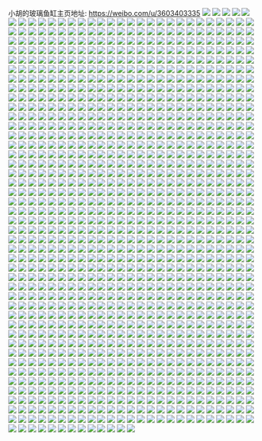 小胡的玻璃鱼缸主页地址: https://weibo.com/u/3603403335 
![](https://wx4.sinaimg.cn/mw2000/d6c79247ly1h90b9zaf0yj218g0tnk04.jpg) 
![](https://wx4.sinaimg.cn/mw2000/d6c79247ly1h90ba1d60fj218g0tzaj7.jpg) 
![](https://wx4.sinaimg.cn/mw2000/d6c79247ly1h90bae432gj22c0340x6p.jpg) 
![](https://wx4.sinaimg.cn/mw2000/d6c79247ly1h90baeul2jj218g0tngwx.jpg) 
![](https://wx4.sinaimg.cn/mw2000/d6c79247ly1h90b9ycat7j218g0tndvk.jpg) 
![](https://wx4.sinaimg.cn/mw2000/d6c79247ly1h90balu6mdj20u0140dnc.jpg) 
![](https://wx4.sinaimg.cn/mw2000/d6c79247ly1h90ba8vj9qj22c03404qr.jpg) 
![](https://wx4.sinaimg.cn/mw2000/d6c79247ly1h90baknvbbj21u52ju4qq.jpg) 
![](https://wx4.sinaimg.cn/mw2000/d6c79247ly1h90bale25cj20nc0v4gtd.jpg) 
![](https://wx4.sinaimg.cn/mw2000/d6c79247ly1h90b6j4stsj20xc3p77wi.jpg) 
![](https://wx4.sinaimg.cn/mw2000/d6c79247ly1h90b6ynv5sj22c0340kjn.jpg) 
![](https://wx4.sinaimg.cn/mw2000/d6c79247ly1h90b7vw4d8j22c0340kjm.jpg) 
![](https://wx4.sinaimg.cn/mw2000/d6c79247ly1h90b79z608j20xc4xmx6q.jpg) 
![](https://wx4.sinaimg.cn/mw2000/d6c79247ly1h90b7h9oybj20uk55p7wj.jpg) 
![](https://wx4.sinaimg.cn/mw2000/d6c79247ly1h8s8pfpvt2j23402c0npf.jpg) 
![](https://wx4.sinaimg.cn/mw2000/d6c79247ly1h8s8w1msmkj20lc0sgq5d.jpg) 
![](https://wx4.sinaimg.cn/mw2000/d6c79247ly1h8s8pjkwt6j23402c0x6q.jpg) 
![](https://wx4.sinaimg.cn/mw2000/d6c79247ly1h8s8rmxllxj23402c0npe.jpg) 
![](https://wx4.sinaimg.cn/mw2000/d6c79247ly1h8s8uw8nk0j21400u0tlq.jpg) 
![](https://wx4.sinaimg.cn/mw2000/d6c79247ly1h8s8uv8k9cj21400u0n3p.jpg) 
![](https://wx4.sinaimg.cn/mw2000/d6c79247ly1h8s8pkgjahj21400u0te6.jpg) 
![](https://wx4.sinaimg.cn/mw2000/d6c79247ly1h8s8pmtp0xj22c0340npe.jpg) 
![](https://wx4.sinaimg.cn/mw2000/d6c79247ly1h8s8pp5g5cj22ds1sgu0x.jpg) 
![](https://wx4.sinaimg.cn/mw2000/d6c79247ly1h7mnoq57fej20u01cm79j.jpg) 
![](https://wx4.sinaimg.cn/mw2000/d6c79247ly1h7mi39xvfoj20zg1baaem.jpg) 
![](https://wx4.sinaimg.cn/mw2000/d6c79247ly1h7ifcm355tj22c0340b2b.jpg) 
![](https://wx4.sinaimg.cn/mw2000/d6c79247ly1h7am26ok1hj22c0340b2a.jpg) 
![](https://wx4.sinaimg.cn/mw2000/d6c79247ly1h6x3na87kgj22c0341qv7.jpg) 
![](https://wx4.sinaimg.cn/mw2000/d6c79247ly1h6x3njgagkj22c0340qv6.jpg) 
![](https://wx4.sinaimg.cn/mw2000/76b45329ly1h63wlprj9sj208c08cdfx.jpg) 
![](https://wx4.sinaimg.cn/mw2000/d6c79247ly1h56qnsm1edj22c0340u0y.jpg) 
![](https://wx4.sinaimg.cn/mw2000/d6c79247ly1h56qnqxrhvj22c0340u0y.jpg) 
![](https://wx4.sinaimg.cn/mw2000/d6c79247ly1h56qnu7xtdj22c0340u0y.jpg) 
![](https://wx4.sinaimg.cn/mw2000/d6c79247ly1h55k3t7l98j22c0340kjl.jpg) 
![](https://wx4.sinaimg.cn/mw2000/d6c79247ly1h55k4in8toj22c0340kjm.jpg) 
![](https://wx4.sinaimg.cn/mw2000/d6c79247ly1h4gqxmsgi5j22g61mskjl.jpg) 
![](https://wx4.sinaimg.cn/mw2000/d6c79247ly1h4gr0pyojlj22c0340x6r.jpg) 
![](https://wx4.sinaimg.cn/mw2000/d6c79247ly1h4gr01yfrij22c0340npe.jpg) 
![](https://wx4.sinaimg.cn/mw2000/d6c79247ly1h4gr13997yj20tu10vtl7.jpg) 
![](https://wx4.sinaimg.cn/mw2000/d6c79247ly1h4gr16wouzj22c0340kjl.jpg) 
![](https://wx4.sinaimg.cn/mw2000/d6c79247ly1h4gqx6zeg0j22c0340kjm.jpg) 
![](https://wx4.sinaimg.cn/mw2000/d6c79247gy1h4dr07o5y6j22c0340npd.jpg) 
![](https://wx4.sinaimg.cn/mw2000/d6c79247gy1h4dr3z010fj20u01hcqdt.jpg) 
![](https://wx4.sinaimg.cn/mw2000/d6c79247gy1h4dr4as2vvj22c03407wi.jpg) 
![](https://wx4.sinaimg.cn/mw2000/d6c79247gy1h4dr4zj4szj22c0340b2c.jpg) 
![](https://wx4.sinaimg.cn/mw2000/d6c79247gy1h4dr58dzjbj22c0340u0y.jpg) 
![](https://wx4.sinaimg.cn/mw2000/d6c79247gy1h4dr3x106pj22c0340b2a.jpg) 
![](https://wx4.sinaimg.cn/mw2000/d6c79247gy1h4dr5hwj32j22c0340qv6.jpg) 
![](https://wx4.sinaimg.cn/mw2000/d6c79247ly1h44mi2vuj6j22c0340kjn.jpg) 
![](https://wx4.sinaimg.cn/mw2000/d6c79247ly1h1pojg17m0j22c0340e83.jpg) 
![](https://wx4.sinaimg.cn/mw2000/d6c79247ly1h1poji1gjmj22c0340x6p.jpg) 
![](https://wx4.sinaimg.cn/mw2000/d6c79247ly1h1pojkqzyyj22c0340npe.jpg) 
![](https://wx4.sinaimg.cn/mw2000/d6c79247ly1h1pojbqojxj22c0340npe.jpg) 
![](https://wx4.sinaimg.cn/mw2000/d6c79247ly1h1p75ct9tdj22c0340hdv.jpg) 
![](https://wx4.sinaimg.cn/mw2000/d6c79247ly1h1p75g4a75j22c03407wj.jpg) 
![](https://wx4.sinaimg.cn/mw2000/d6c79247ly1h1p75hw3ewj23402c01ky.jpg) 
![](https://wx4.sinaimg.cn/mw2000/d6c79247ly1h1p75ju4o4j22c0340kjm.jpg) 
![](https://wx4.sinaimg.cn/mw2000/d6c79247ly1h1p75lpbyvj23402c0kjm.jpg) 
![](https://wx4.sinaimg.cn/mw2000/d6c79247ly1h1p756hy2jj20u01hctqp.jpg) 
![](https://wx4.sinaimg.cn/mw2000/d6c79247ly1h1no35uuu9j22c0340e82.jpg) 
![](https://wx4.sinaimg.cn/mw2000/d6c79247ly1h1no37awvcj22c03401ky.jpg) 
![](https://wx4.sinaimg.cn/mw2000/d6c79247ly1h1no38noqcj23402c07wi.jpg) 
![](https://wx4.sinaimg.cn/mw2000/d6c79247ly1h1d44hkjqyj229a2wzx6p.jpg) 
![](https://wx4.sinaimg.cn/mw2000/d6c79247ly1h1d44kwnyvj22c0340qv7.jpg) 
![](https://wx4.sinaimg.cn/mw2000/d6c79247ly1h1brh270qjj22c03404qq.jpg) 
![](https://wx4.sinaimg.cn/mw2000/d6c79247ly1h1brgzg5oxj22c0340kjm.jpg) 
![](https://wx4.sinaimg.cn/mw2000/d6c79247ly1h1brh3qg2bj22232qsb29.jpg) 
![](https://wx4.sinaimg.cn/mw2000/d6c79247ly1h1brh5un9fj22c0340kjm.jpg) 
![](https://wx4.sinaimg.cn/mw2000/d6c79247ly1h0r5t7nxz0j20u00u07ae.jpg) 
![](https://wx4.sinaimg.cn/mw2000/d6c79247ly1h0dcfdsl65j213l0k5jte.jpg) 
![](https://wx4.sinaimg.cn/mw2000/d6c79247ly1h0dcfcs38ij21o02yo7wh.jpg) 
![](https://wx4.sinaimg.cn/mw2000/d6c79247ly1h0dcff7rolj23402c0kjm.jpg) 
![](https://wx4.sinaimg.cn/mw2000/d6c79247ly1h0b03klgmwj21400u0woi.jpg) 
![](https://wx4.sinaimg.cn/mw2000/d6c79247ly1h0b03l10xej215s0vcgxg.jpg) 
![](https://wx4.sinaimg.cn/mw2000/d6c79247ly1h025nix3roj23402c0x6q.jpg) 
![](https://wx4.sinaimg.cn/mw2000/d6c79247ly1gzq47pym2rj20u0140168.jpg) 
![](https://wx4.sinaimg.cn/mw2000/d6c79247ly1gzj8zekh5ej20u00u0k00.jpg) 
![](https://wx4.sinaimg.cn/mw2000/d6c79247ly1gzddp0uxuej20vc15sn3l.jpg) 
![](https://wx4.sinaimg.cn/mw2000/d6c79247ly1gyvfs7mc0qj20v91voniv.jpg) 
![](https://wx4.sinaimg.cn/mw2000/d6c79247ly1gyvfs6ja1jj20v91j0qao.jpg) 
![](https://wx4.sinaimg.cn/mw2000/d6c79247ly1gyvfs848g3j20v91liwlm.jpg) 
![](https://wx4.sinaimg.cn/mw2000/d6c79247ly1gygyqtdvbaj22c0340hdu.jpg) 
![](https://wx4.sinaimg.cn/mw2000/d6c79247ly1gygyqqm94oj23402c07wj.jpg) 
![](https://wx4.sinaimg.cn/mw2000/d6c79247ly1gygyqvtsbrj22c03401kz.jpg) 
![](https://wx4.sinaimg.cn/mw2000/d6c79247ly1gy7vitb5y2j20v91votoo.jpg) 
![](https://wx4.sinaimg.cn/mw2000/d6c79247ly1gxuu9jahv3j20v91vo4cx.jpg) 
![](https://wx4.sinaimg.cn/mw2000/d6c79247ly1gvvv7wdvtxj20zk0npte2.jpg) 
![](https://wx4.sinaimg.cn/mw2000/d6c79247ly1gvvv7uzed5j20zk0npq99.jpg) 
![](https://wx4.sinaimg.cn/mw2000/d6c79247ly1gvtx2p1fpaj22c0340b2a.jpg) 
![](https://wx4.sinaimg.cn/mw2000/003VRvODly1gv3ieomtqvj61jk222e8102.jpg) 
![](https://wx4.sinaimg.cn/mw2000/003VRvODly1gv3ien2utoj61jk222npd02.jpg) 
![](https://wx4.sinaimg.cn/mw2000/003VRvODly1gv3iep574vj61jk222b0x02.jpg) 
![](https://wx4.sinaimg.cn/mw2000/003VRvODly1gug82qgdb3j62c0340npd02.jpg) 
![](https://wx4.sinaimg.cn/mw2000/003VRvODly1gu6smen69zj61jk15oqmb02.jpg) 
![](https://wx4.sinaimg.cn/mw2000/003VRvODly1gu6smlrxjuj61jk222e7v02.jpg) 
![](https://wx4.sinaimg.cn/mw2000/003VRvODly1gu6smqgqjtj61jk15otul02.jpg) 
![](https://wx4.sinaimg.cn/mw2000/003VRvODly1gu6smvhxy2j61jk15oh7s02.jpg) 
![](https://wx4.sinaimg.cn/mw2000/003VRvODly1gu6smzzszxj61jk2224n302.jpg) 
![](https://wx4.sinaimg.cn/mw2000/003VRvODly1gu6sm9wlkoj61jk222e3h02.jpg) 
![](https://wx4.sinaimg.cn/mw2000/003VRvODly1gtwikzli0cj61jk15oqus02.jpg) 
![](https://wx4.sinaimg.cn/mw2000/003VRvODly1gtwil06hajj61jk15nkeo02.jpg) 
![](https://wx4.sinaimg.cn/mw2000/003VRvODly1gtwil1e004j615o1jke8102.jpg) 
![](https://wx4.sinaimg.cn/mw2000/d6c79247ly1gtfkwmvna6j20v91vonfa.jpg) 
![](https://wx4.sinaimg.cn/mw2000/d6c79247ly1gsdtq0uqd2j20vc15s7du.jpg) 
![](https://wx4.sinaimg.cn/mw2000/d6c79247ly1gs58k16e8kj20v90seqcd.jpg) 
![](https://wx4.sinaimg.cn/mw2000/d6c79247ly1grqx8jpuzvj20f20n0q3p.jpg) 
![](https://wx4.sinaimg.cn/mw2000/d6c79247ly1grqx8k4lqkj20ff0mg0tk.jpg) 
![](https://wx4.sinaimg.cn/mw2000/d6c79247ly1grqx8kjbryj20gh0l2wff.jpg) 
![](https://wx4.sinaimg.cn/mw2000/d6c79247ly1grfv97meu7j22c02c0azv.jpg) 
![](https://wx4.sinaimg.cn/mw2000/d6c79247ly1gr8ucy3o2ij20u80ikjus.jpg) 
![](https://wx4.sinaimg.cn/mw2000/d6c79247ly1gr6g8ffrtjj21vo0v97wm.jpg) 
![](https://wx4.sinaimg.cn/mw2000/d6c79247ly1gr45eivpjej20fv0o4ak8.jpg) 
![](https://wx4.sinaimg.cn/mw2000/003VRvODly1gr2lbziht4j62c0340hdt02.jpg) 
![](https://wx4.sinaimg.cn/mw2000/d6c79247ly1gr2lc1a4y9j20d50iqgs2.jpg) 
![](https://wx4.sinaimg.cn/mw2000/d6c79247ly1gqtm13fwt9j20u01syak4.jpg) 
![](https://wx4.sinaimg.cn/mw2000/d6c79247ly1gq7zdih7rzj22c033yhdw.jpg) 
![](https://wx4.sinaimg.cn/mw2000/d6c79247ly1gq7zdrubxwj22c033yu0y.jpg) 
![](https://wx4.sinaimg.cn/mw2000/d6c79247ly1gq7zeymxzvj234033ynpf.jpg) 
![](https://wx4.sinaimg.cn/mw2000/d6c79247ly1gq7zdpfhm6j20j00ro453.jpg) 
![](https://wx4.sinaimg.cn/mw2000/d6c79247ly1gq7zdq0g59j20vc15sqnf.jpg) 
![](https://wx4.sinaimg.cn/mw2000/d6c79247ly1gq7zdft7kxj21nq1nqx6p.jpg) 
![](https://wx4.sinaimg.cn/mw2000/d6c79247ly1gpzwzwryz4j23402c0b29.jpg) 
![](https://wx4.sinaimg.cn/mw2000/d6c79247ly1gpzwzyz8aej23402c07wh.jpg) 
![](https://wx4.sinaimg.cn/mw2000/d6c79247ly1gpzx000agxj21hc0u012m.jpg) 
![](https://wx4.sinaimg.cn/mw2000/d6c79247ly1gpzwzv06djj22c03404qr.jpg) 
![](https://wx4.sinaimg.cn/mw2000/d6c79247ly1gpuapl4khaj22c0340qv5.jpg) 
![](https://wx4.sinaimg.cn/mw2000/d6c79247ly1gpsvj71fndj20mi0migus.jpg) 
![](https://wx4.sinaimg.cn/mw2000/d6c79247ly1gpoarqak0uj21401404bb.jpg) 
![](https://wx4.sinaimg.cn/mw2000/d6c79247ly1gpoarr48onj2140140dt2.jpg) 
![](https://wx4.sinaimg.cn/mw2000/d6c79247ly1gpoart3zmcj21401404qp.jpg) 
![](https://wx4.sinaimg.cn/mw2000/d6c79247ly1gpoarogju4j20vc0niwi2.jpg) 
![](https://wx4.sinaimg.cn/mw2000/d6c79247ly1gpoauhz0xuj20u00u0b29.jpg) 
![](https://wx4.sinaimg.cn/mw2000/d6c79247ly1gpoaruv0ycj20vj0nsgpr.jpg) 
![](https://wx4.sinaimg.cn/mw2000/d6c79247ly1gorkvntzepj22bb2bbnpd.jpg) 
![](https://wx4.sinaimg.cn/mw2000/d6c79247ly1gori46kcuzj20v91vob29.jpg) 
![](https://wx4.sinaimg.cn/mw2000/d6c79247ly1goof99gx93j20vc15swu2.jpg) 
![](https://wx4.sinaimg.cn/mw2000/d6c79247ly1goofhhvkprj22c02c0x6s.jpg) 
![](https://wx4.sinaimg.cn/mw2000/d6c79247ly1gogba18snsj22c0340kjl.jpg) 
![](https://wx4.sinaimg.cn/mw2000/d6c79247ly1godwewj6ldj213u0tukjl.jpg) 
![](https://wx4.sinaimg.cn/mw2000/d6c79247ly1godwet5oc2j21400u0b29.jpg) 
![](https://wx4.sinaimg.cn/mw2000/d6c79247ly1godwf0qa3yj20u0140hdt.jpg) 
![](https://wx4.sinaimg.cn/mw2000/d6c79247ly1godwf6ndj4j20u0140kjl.jpg) 
![](https://wx4.sinaimg.cn/mw2000/d6c79247ly1gnrrzhmibpj20mn0mnacy.jpg) 
![](https://wx4.sinaimg.cn/mw2000/d6c79247ly1gnrrzlcx73j23332bb7wi.jpg) 
![](https://wx4.sinaimg.cn/mw2000/d6c79247ly1gnrrzny649j22c02c0qv5.jpg) 
![](https://wx4.sinaimg.cn/mw2000/d6c79247ly1gnqyovv9iqj20ri0riqd9.jpg) 
![](https://wx4.sinaimg.cn/mw2000/d6c79247ly1gnqyow8rabj21401404de.jpg) 
![](https://wx4.sinaimg.cn/mw2000/d6c79247ly1gnqyoy8bvij21o0280e82.jpg) 
![](https://wx4.sinaimg.cn/mw2000/d6c79247ly1gnqyovczo6j20vc15swrv.jpg) 
![](https://wx4.sinaimg.cn/mw2000/d6c79247ly1gnl94hypwoj20u018y7a9.jpg) 
![](https://wx4.sinaimg.cn/mw2000/d6c79247ly1gnl95s70idj20vc15sqld.jpg) 
![](https://wx4.sinaimg.cn/mw2000/d6c79247ly1gndrz64i25j21hc0u0b1y.jpg) 
![](https://wx4.sinaimg.cn/mw2000/d6c79247ly1gn6rcapkzzj22bb332npf.jpg) 
![](https://wx4.sinaimg.cn/mw2000/d6c79247ly1gn6rc2pxfkj20vc15s4qp.jpg) 
![](https://wx4.sinaimg.cn/mw2000/d6c79247ly1gn2mhpaaw2j22qa21q1ky.jpg) 
![](https://wx4.sinaimg.cn/mw2000/d6c79247ly1gn2mhnuiz7j2333333b2b.jpg) 
![](https://wx4.sinaimg.cn/mw2000/d6c79247ly1gmz4bvxat2j22c03407wj.jpg) 
![](https://wx4.sinaimg.cn/mw2000/d6c79247ly1gmz4c0msi2j22c03404qr.jpg) 
![](https://wx4.sinaimg.cn/mw2000/d6c79247ly1gmz4bso4f8j22c0340e06.jpg) 
![](https://wx4.sinaimg.cn/mw2000/d6c79247ly1gmz4bynncxj22c0340x6q.jpg) 
![](https://wx4.sinaimg.cn/mw2000/d6c79247ly1gmtygsiqq3j23343347wj.jpg) 
![](https://wx4.sinaimg.cn/mw2000/d6c79247ly1gmt65r19phj20u01hcapd.jpg) 
![](https://wx4.sinaimg.cn/mw2000/d6c79247ly1gmt65v0xohj220830cu0x.jpg) 
![](https://wx4.sinaimg.cn/mw2000/d6c79247ly1gmt65paqqzj22bc334qv5.jpg) 
![](https://wx4.sinaimg.cn/mw2000/d6c79247ly1gmt66084u1j22bc3347wi.jpg) 
![](https://wx4.sinaimg.cn/mw2000/d6c79247ly1gmq3beuyldj20vc0vcnbj.jpg) 
![](https://wx4.sinaimg.cn/mw2000/d6c79247ly1gmq3bk01uzj22bb3327wj.jpg) 
![](https://wx4.sinaimg.cn/mw2000/d6c79247ly1gmq3c876qtj20vc0vcqh8.jpg) 
![](https://wx4.sinaimg.cn/mw2000/d6c79247ly1gmq3bg54ggj223f23fkjl.jpg) 
![](https://wx4.sinaimg.cn/mw2000/d6c79247ly1gmq3be84wmj23322bb1ky.jpg) 
![](https://wx4.sinaimg.cn/mw2000/d6c79247ly1gmq3bhpt5sj22bb332npe.jpg) 
![](https://wx4.sinaimg.cn/mw2000/d6c79247ly1gmq3bl8n5gj22bc334qv5.jpg) 
![](https://wx4.sinaimg.cn/mw2000/d6c79247ly1gmq3bqmjwij22bb332u10.jpg) 
![](https://wx4.sinaimg.cn/mw2000/d6c79247ly1gmq3bnh6zoj22bc334b2d.jpg) 
![](https://wx4.sinaimg.cn/mw2000/d6c79247ly1gmouc1qlb3j220l20le81.jpg) 
![](https://wx4.sinaimg.cn/mw2000/d6c79247ly1gmoucqkz5qj20u01404qq.jpg) 
![](https://wx4.sinaimg.cn/mw2000/d6c79247ly1gmouceaa1dj21400u01ky.jpg) 
![](https://wx4.sinaimg.cn/mw2000/d6c79247ly1gmiy5br3o9j20vc0vck6d.jpg) 
![](https://wx4.sinaimg.cn/mw2000/d6c79247ly1gmiy5dl3v1j22ba332b2a.jpg) 
![](https://wx4.sinaimg.cn/mw2000/d6c79247ly1gmiy5alta5j22bb2bbqv5.jpg) 
![](https://wx4.sinaimg.cn/mw2000/d6c79247ly1gmiy5gy0ihj22bb2bbx6p.jpg) 
![](https://wx4.sinaimg.cn/mw2000/d6c79247ly1gmfm0vwddfj22c02c0nkj.jpg) 
![](https://wx4.sinaimg.cn/mw2000/d6c79247ly1gmfm0x5hmrj217m0r3k7q.jpg) 
![](https://wx4.sinaimg.cn/mw2000/d6c79247ly1gmauf01iu9j20rl0rl0xh.jpg) 
![](https://wx4.sinaimg.cn/mw2000/d6c79247ly1gmauezqfiuj20u00u0q8m.jpg) 
![](https://wx4.sinaimg.cn/mw2000/d6c79247ly1gmaueyvwt7j22c02c0kjl.jpg) 
![](https://wx4.sinaimg.cn/mw2000/d6c79247ly1gmauf17r2qj22bb2bbnpd.jpg) 
![](https://wx4.sinaimg.cn/mw2000/d6c79247ly1gm8aobcso5j22801o0qv5.jpg) 
![](https://wx4.sinaimg.cn/mw2000/d6c79247ly1gm8ao3nz1pj230c2084qq.jpg) 
![](https://wx4.sinaimg.cn/mw2000/d6c79247ly1gm8anl058tj230c208qv5.jpg) 
![](https://wx4.sinaimg.cn/mw2000/d6c79247ly1gm8anmvc9uj22bb2bbnpd.jpg) 
![](https://wx4.sinaimg.cn/mw2000/d6c79247ly1gm8ao89oooj23343344qq.jpg) 
![](https://wx4.sinaimg.cn/mw2000/d6c79247ly1gm8ao1ckfzj22bb2bbb2a.jpg) 
![](https://wx4.sinaimg.cn/mw2000/d6c79247ly1gm8anvi3doj23322bbnpe.jpg) 
![](https://wx4.sinaimg.cn/mw2000/d6c79247ly1gm8ano57faj22bb2bbaub.jpg) 
![](https://wx4.sinaimg.cn/mw2000/d6c79247ly1gm8anpq1maj23322bbhdt.jpg) 
![](https://wx4.sinaimg.cn/mw2000/d6c79247gy1gm2loxwspij22c02c04qr.jpg) 
![](https://wx4.sinaimg.cn/mw2000/d6c79247gy1gm2lovqf3lj22c02c0u0z.jpg) 
![](https://wx4.sinaimg.cn/mw2000/d6c79247gy1gm2lp10nxbj22bc334hdw.jpg) 
![](https://wx4.sinaimg.cn/mw2000/d6c79247gy1glz9u32ogoj22bb2bb1l1.jpg) 
![](https://wx4.sinaimg.cn/mw2000/d6c79247gy1glz9u586lzj22bb2bbhdt.jpg) 
![](https://wx4.sinaimg.cn/mw2000/d6c79247gy1glvtpk7aejj22bc334hdt.jpg) 
![](https://wx4.sinaimg.cn/mw2000/d6c79247gy1gltcjy7p5kj22bb2bb7wh.jpg) 
![](https://wx4.sinaimg.cn/mw2000/d6c79247gy1gltck12kvqj2334334npe.jpg) 
![](https://wx4.sinaimg.cn/mw2000/d6c79247gy1gltcjwuftyj22ao328npd.jpg) 
![](https://wx4.sinaimg.cn/mw2000/d6c79247ly1glrbyko3zmj22bb2bbe81.jpg) 
![](https://wx4.sinaimg.cn/mw2000/d6c79247ly1glrbyl65kmj20im0im0vr.jpg) 
![](https://wx4.sinaimg.cn/mw2000/d6c79247ly1glrbylwstuj22c02c0x6p.jpg) 
![](https://wx4.sinaimg.cn/mw2000/d6c79247ly1glrbymz87kj21xz1xz1ky.jpg) 
![](https://wx4.sinaimg.cn/mw2000/d6c79247gy1glq0d0kqmej22bb2bbnpd.jpg) 
![](https://wx4.sinaimg.cn/mw2000/d6c79247gy1glq0d7clzxj22bb2bbkjl.jpg) 
![](https://wx4.sinaimg.cn/mw2000/d6c79247gy1glq0dc3scuj22et2ethdu.jpg) 
![](https://wx4.sinaimg.cn/mw2000/d6c79247gy1glq0bigbxrj21jj2bbnpf.jpg) 
![](https://wx4.sinaimg.cn/mw2000/d6c79247gy1glq0bmz73vj21qh2bb1l0.jpg) 
![](https://wx4.sinaimg.cn/mw2000/d6c79247gy1glnq3yrhcjj20ql0qldly.jpg) 
![](https://wx4.sinaimg.cn/mw2000/d6c79247gy1glnpxd8tb1j22bb2bbx6t.jpg) 
![](https://wx4.sinaimg.cn/mw2000/d6c79247gy1glnpx414jtj22bb2bbx6p.jpg) 
![](https://wx4.sinaimg.cn/mw2000/d6c79247gy1glnpx56g41j214i14idqk.jpg) 
![](https://wx4.sinaimg.cn/mw2000/d6c79247gy1glnpxi1dfoj22bb2bb7wj.jpg) 
![](https://wx4.sinaimg.cn/mw2000/d6c79247gy1glnpx6ha82j20ly0lyteq.jpg) 
![](https://wx4.sinaimg.cn/mw2000/d6c79247gy1glm4tsiixhj21wg1wg1kp.jpg) 
![](https://wx4.sinaimg.cn/mw2000/d6c79247gy1glm4ttj3buj21x11x14qp.jpg) 
![](https://wx4.sinaimg.cn/mw2000/d6c79247gy1glm4tvplk1j22bb2bb7wi.jpg) 
![](https://wx4.sinaimg.cn/mw2000/d6c79247ly1glj8qmvm5xj23402c0npe.jpg) 
![](https://wx4.sinaimg.cn/mw2000/d6c79247ly1gl4a1rwamnj20v90ky45j.jpg) 
![](https://wx4.sinaimg.cn/mw2000/d6c79247gy1gkq77yaazgj21400u6n0o.jpg) 
![](https://wx4.sinaimg.cn/mw2000/d6c79247gy1gkq77xpmimj21400u6gml.jpg) 
![](https://wx4.sinaimg.cn/mw2000/d6c79247gy1gkq77yo8emj21400u676t.jpg) 
![](https://wx4.sinaimg.cn/mw2000/d6c79247gy1gkq77z9x1aj21400u6juz.jpg) 
![](https://wx4.sinaimg.cn/mw2000/d6c79247gy1gkibhpph3mj20vc0vcwlq.jpg) 
![](https://wx4.sinaimg.cn/mw2000/d6c79247gy1gkb4c9airzj21o0280npe.jpg) 
![](https://wx4.sinaimg.cn/mw2000/d6c79247gy1gkb4civ4gmj213u0tux6p.jpg) 
![](https://wx4.sinaimg.cn/mw2000/d6c79247gy1gkb4che249j213u0tub2a.jpg) 
![](https://wx4.sinaimg.cn/mw2000/d6c79247gy1gkb4cbhu5sj21o0280b2a.jpg) 
![](https://wx4.sinaimg.cn/mw2000/d6c79247gy1gkb4cdfhrvj21400u0npd.jpg) 
![](https://wx4.sinaimg.cn/mw2000/d6c79247gy1gkb4c73lgsj211o0tyqv5.jpg) 
![](https://wx4.sinaimg.cn/mw2000/d6c79247gy1gkb4cew6ssj20u00u0hdt.jpg) 
![](https://wx4.sinaimg.cn/mw2000/d6c79247gy1gkb4cfrhiwj20rn0rnqha.jpg) 
![](https://wx4.sinaimg.cn/mw2000/d6c79247gy1gkb4ckgceaj22c02c0hdt.jpg) 
![](https://wx4.sinaimg.cn/mw2000/d6c79247gy1gk0qw8copxj22bb3334qt.jpg) 
![](https://wx4.sinaimg.cn/mw2000/d6c79247gy1gk0qw0nskyj23332bbb2d.jpg) 
![](https://wx4.sinaimg.cn/mw2000/d6c79247ly1gjzgu0tws7j20vc0vcgu8.jpg) 
![](https://wx4.sinaimg.cn/mw2000/d6c79247ly1gjzguuxu5pj20vc0vcaex.jpg) 
![](https://wx4.sinaimg.cn/mw2000/d6c79247gy1gjx7aw06i9j21400u0aw7.jpg) 
![](https://wx4.sinaimg.cn/mw2000/d6c79247gy1gjw3k25f6ej20vc0vcwq4.jpg) 
![](https://wx4.sinaimg.cn/mw2000/d6c79247gy1gjw3k3o4rdj20vc0vcaj6.jpg) 
![](https://wx4.sinaimg.cn/mw2000/d6c79247gy1gjw3jz4hw4j23402c0npd.jpg) 
![](https://wx4.sinaimg.cn/mw2000/d6c79247gy1gjw3k4mz8tj20vc0vc7d3.jpg) 
![](https://wx4.sinaimg.cn/mw2000/d6c79247gy1gjw3k5yfp3j20vc0vcjzk.jpg) 
![](https://wx4.sinaimg.cn/mw2000/d6c79247gy1gjw3k6xbuwj20vc0vcahj.jpg) 
![](https://wx4.sinaimg.cn/mw2000/d6c79247gy1gjrobw6o5bj20u00u00uk.jpg) 
![](https://wx4.sinaimg.cn/mw2000/d6c79247gy1gjrobvh9anj21o01o04qq.jpg) 
![](https://wx4.sinaimg.cn/mw2000/d6c79247gy1gjrobyteyij21o01o07wi.jpg) 
![](https://wx4.sinaimg.cn/mw2000/d6c79247ly1gjp4aevnp6j23402c07wh.jpg) 
![](https://wx4.sinaimg.cn/mw2000/d6c79247gy1gjo3qoes44j23402c0kjl.jpg) 
![](https://wx4.sinaimg.cn/mw2000/d6c79247gy1gjo3qxlyn1j21ev0smn7y.jpg) 
![](https://wx4.sinaimg.cn/mw2000/d6c79247gy1gjo3r8binhj23402c07wh.jpg) 
![](https://wx4.sinaimg.cn/mw2000/d6c79247gy1gjg5ev9pwkj2140140ah6.jpg) 
![](https://wx4.sinaimg.cn/mw2000/d6c79247gy1gjg5evpszkj2140140n3s.jpg) 
![](https://wx4.sinaimg.cn/mw2000/d6c79247gy1gjg5eu538gj22c0340e81.jpg) 
![](https://wx4.sinaimg.cn/mw2000/d6c79247ly1giznx4307lj20mg0mgju3.jpg) 
![](https://wx4.sinaimg.cn/mw2000/d6c79247ly1giznx388mqj23402c04ib.jpg) 
![](https://wx4.sinaimg.cn/mw2000/d6c79247gy1giro6p25s4j22c0340hdu.jpg) 
![](https://wx4.sinaimg.cn/mw2000/d6c79247gy1giro6sh3ubj21o02801kx.jpg) 
![](https://wx4.sinaimg.cn/mw2000/d6c79247gy1giro6ratf7j22c0340b29.jpg) 
![](https://wx4.sinaimg.cn/mw2000/d6c79247gy1gipi5e4663j21400u0x1p.jpg) 
![](https://wx4.sinaimg.cn/mw2000/d6c79247gy1gipi5fdo2nj21400u01kx.jpg) 
![](https://wx4.sinaimg.cn/mw2000/d6c79247gy1gipi5g3fk6j21400u0e3b.jpg) 
![](https://wx4.sinaimg.cn/mw2000/d6c79247gy1gipi5gs0zlj21400u0e1z.jpg) 
![](https://wx4.sinaimg.cn/mw2000/d6c79247ly1gibpbbhv0vj20v90higzl.jpg) 
![](https://wx4.sinaimg.cn/mw2000/d6c79247ly1ghth9dx56jj20wj0o1jvu.jpg) 
![](https://wx4.sinaimg.cn/mw2000/d6c79247ly1ghth9d79mmj21400tnn2g.jpg) 
![](https://wx4.sinaimg.cn/mw2000/d6c79247ly1ghth9ht0ilj23402c0b2a.jpg) 
![](https://wx4.sinaimg.cn/mw2000/d6c79247ly1ghth9me1d0j23402c04qq.jpg) 
![](https://wx4.sinaimg.cn/mw2000/d6c79247gy1ghkqb2ipkuj20vc0vc470.jpg) 
![](https://wx4.sinaimg.cn/mw2000/d6c79247gy1ghkqb4lf1uj21400u044o.jpg) 
![](https://wx4.sinaimg.cn/mw2000/d6c79247gy1gh2r30wf5fj23402c0u0x.jpg) 
![](https://wx4.sinaimg.cn/mw2000/d6c79247gy1gh1mrtp1qhj21400u04qp.jpg) 
![](https://wx4.sinaimg.cn/mw2000/d6c79247gy1gh0gc1d3ylj23402c0npd.jpg) 
![](https://wx4.sinaimg.cn/mw2000/d6c79247gy1gh0gby71pgj23402c0npd.jpg) 
![](https://wx4.sinaimg.cn/mw2000/d6c79247gy1gh0gc58njlj22c0340x6p.jpg) 
![](https://wx4.sinaimg.cn/mw2000/d6c79247gy1ggvis94fvej21400u0h1g.jpg) 
![](https://wx4.sinaimg.cn/mw2000/d6c79247gy1ggvis5gxi6j21400u0wpb.jpg) 
![](https://wx4.sinaimg.cn/mw2000/d6c79247gy1ggu90d5e89j21400u07hc.jpg) 
![](https://wx4.sinaimg.cn/mw2000/d6c79247gy1ggu90evarjj20u00u07ab.jpg) 
![](https://wx4.sinaimg.cn/mw2000/d6c79247gy1ggu913gpzcj23402c0x6p.jpg) 
![](https://wx4.sinaimg.cn/mw2000/d6c79247gy1ggu90v00faj23h03h0x6t.jpg) 
![](https://wx4.sinaimg.cn/mw2000/d6c79247gy1ggu90yjxpoj20mi0u01kx.jpg) 
![](https://wx4.sinaimg.cn/mw2000/d6c79247gy1ggu9161l7uj213u0tue81.jpg) 
![](https://wx4.sinaimg.cn/mw2000/d6c79247gy1ggmktbiodhj23402c0u0y.jpg) 
![](https://wx4.sinaimg.cn/mw2000/d6c79247gy1ggmkt5zmz7j23402c0hdu.jpg) 
![](https://wx4.sinaimg.cn/mw2000/d6c79247gy1ggd8mds53ej21400u0h8p.jpg) 
![](https://wx4.sinaimg.cn/mw2000/d6c79247gy1ggd8mgpt40j20u00u0hdt.jpg) 
![](https://wx4.sinaimg.cn/mw2000/d6c79247gy1gg5hu5mu8bj21400u0qdn.jpg) 
![](https://wx4.sinaimg.cn/mw2000/d6c79247gy1gg5hu6uvfkj21400u0wyv.jpg) 
![](https://wx4.sinaimg.cn/mw2000/d6c79247gy1gg5hu7x4bqj21400u6tlw.jpg) 
![](https://wx4.sinaimg.cn/mw2000/d6c79247gy1gg5hu8wj3tj21400u6gtv.jpg) 
![](https://wx4.sinaimg.cn/mw2000/d6c79247gy1gg5hu9zowtj21400u6jyr.jpg) 
![](https://wx4.sinaimg.cn/mw2000/d6c79247gy1gg5huazhe1j21400u0gvr.jpg) 
![](https://wx4.sinaimg.cn/mw2000/d6c79247gy1gg5huc3yi3j21400u0779.jpg) 
![](https://wx4.sinaimg.cn/mw2000/d6c79247gy1gg5hudyoi9j21400u0k0g.jpg) 
![](https://wx4.sinaimg.cn/mw2000/d6c79247gy1gg5hu4jm9vj21400u0gym.jpg) 
![](https://wx4.sinaimg.cn/mw2000/d6c79247gy1gg2xozit81j209b058dgn.jpg) 
![](https://wx4.sinaimg.cn/mw2000/d6c79247gy1gfzjmidu01j22c0340b29.jpg) 
![](https://wx4.sinaimg.cn/mw2000/d6c79247gy1gfzjml38e3j22c0340kjl.jpg) 
![](https://wx4.sinaimg.cn/mw2000/d6c79247gy1gfzjmof8hvj23402c0e82.jpg) 
![](https://wx4.sinaimg.cn/mw2000/d6c79247gy1gfzjmfrt4mj22c0340e82.jpg) 
![](https://wx4.sinaimg.cn/mw2000/d6c79247gy1gfzjmphm68j21400u0afz.jpg) 
![](https://wx4.sinaimg.cn/mw2000/d6c79247gy1gfzjmqbss8j21400u0tag.jpg) 
![](https://wx4.sinaimg.cn/mw2000/d6c79247gy1gfzjmvqcluj22c03407wi.jpg) 
![](https://wx4.sinaimg.cn/mw2000/d6c79247gy1gfzjmrq76nj21400u04mw.jpg) 
![](https://wx4.sinaimg.cn/mw2000/d6c79247gy1gfzjmsh8ktj21400u0diu.jpg) 
![](https://wx4.sinaimg.cn/mw2000/d6c79247gy1gfw28a518xj21400u0b29.jpg) 
![](https://wx4.sinaimg.cn/mw2000/d6c79247gy1gfw28errsjj21400u07wi.jpg) 
![](https://wx4.sinaimg.cn/mw2000/d6c79247gy1gfuvdzrv6dj21400u04qq.jpg) 
![](https://wx4.sinaimg.cn/mw2000/d6c79247gy1gfuve0wmcwj21400u0wml.jpg) 
![](https://wx4.sinaimg.cn/mw2000/d6c79247gy1gfuvdwm2h8j21400u04qp.jpg) 
![](https://wx4.sinaimg.cn/mw2000/d6c79247gy1gfq23k68qzj23402c07wi.jpg) 
![](https://wx4.sinaimg.cn/mw2000/d6c79247gy1gfq23fd8o0j20vc0vctip.jpg) 
![](https://wx4.sinaimg.cn/mw2000/d6c79247gy1gfq23gondjj20rs15o4bu.jpg) 
![](https://wx4.sinaimg.cn/mw2000/d6c79247gy1gfjtyckcgtj20lx0lxdl5.jpg) 
![](https://wx4.sinaimg.cn/mw2000/d6c79247gy1gfeph2pm83j21400u0u0x.jpg) 
![](https://wx4.sinaimg.cn/mw2000/d6c79247gy1gfeph0nm31j21400u0qv5.jpg) 
![](https://wx4.sinaimg.cn/mw2000/d6c79247gy1gfeph51998j21400u07wi.jpg) 
![](https://wx4.sinaimg.cn/mw2000/d6c79247gy1gfeph6yyzfj21400u0u0x.jpg) 
![](https://wx4.sinaimg.cn/mw2000/d6c79247gy1gfc0mpig3zj21jk1jkaqi.jpg) 
![](https://wx4.sinaimg.cn/mw2000/d6c79247gy1gfc0la144zj20qo0zkjxl.jpg) 
![](https://wx4.sinaimg.cn/mw2000/d6c79247gy1gfc0lc62ekj21jk15owti.jpg) 
![](https://wx4.sinaimg.cn/mw2000/d6c79247gy1gfc0ldgyezj21jk1jkh3t.jpg) 
![](https://wx4.sinaimg.cn/mw2000/d6c79247gy1gfc0lgb8xhj21jk1jk1kx.jpg) 
![](https://wx4.sinaimg.cn/mw2000/d6c79247gy1gfc0lhj57yj21400u0dhs.jpg) 
![](https://wx4.sinaimg.cn/mw2000/d6c79247gy1gf8cptqesmj20lk0grtpq.jpg) 
![](https://wx4.sinaimg.cn/mw2000/d6c79247gy1gf8cs2ygm5j21400u0qv5.jpg) 
![](https://wx4.sinaimg.cn/mw2000/d6c79247gy1gf0bd2tgn7j20ph0jvgpn.jpg) 
![](https://wx4.sinaimg.cn/mw2000/d6c79247gy1gezp2rslm3j20qp0qp461.jpg) 
![](https://wx4.sinaimg.cn/mw2000/d6c79247gy1gezp2snthlj20vc0vcwlp.jpg) 
![](https://wx4.sinaimg.cn/mw2000/d6c79247gy1gezp2x2rpoj23402c0hdu.jpg) 
![](https://wx4.sinaimg.cn/mw2000/d6c79247gy1gezp31rjd8j22z428cqv8.jpg) 
![](https://wx4.sinaimg.cn/mw2000/d6c79247gy1gexilk3qr6j2340340kjw.jpg) 
![](https://wx4.sinaimg.cn/mw2000/d6c79247gy1gexild2a6fj2340340kjt.jpg) 
![](https://wx4.sinaimg.cn/mw2000/d6c79247gy1gexilocxsdj23402c0qv7.jpg) 
![](https://wx4.sinaimg.cn/mw2000/d6c79247gy1gexilpqh9pj23402c04l8.jpg) 
![](https://wx4.sinaimg.cn/mw2000/d6c79247gy1geu59jt3gnj23332bbx6t.jpg) 
![](https://wx4.sinaimg.cn/mw2000/d6c79247gy1geu59ehm01j23332bb1l2.jpg) 
![](https://wx4.sinaimg.cn/mw2000/d6c79247gy1geu59l7gnij20v90ku7h8.jpg) 
![](https://wx4.sinaimg.cn/mw2000/d6c79247gy1geu59m8k3rj20v90kuwpa.jpg) 
![](https://wx4.sinaimg.cn/mw2000/d6c79247gy1geo60c3lcnj21400u0x6p.jpg) 
![](https://wx4.sinaimg.cn/mw2000/d6c79247gy1geo60fdjidj21400u0x6p.jpg) 
![](https://wx4.sinaimg.cn/mw2000/d6c79247gy1geo5vrmutnj21400u0u0x.jpg) 
![](https://wx4.sinaimg.cn/mw2000/d6c79247gy1geo608iphrj21400u0npd.jpg) 
![](https://wx4.sinaimg.cn/mw2000/d6c79247gy1gen1m1573jj23402c0e83.jpg) 
![](https://wx4.sinaimg.cn/mw2000/d6c79247gy1gen1m74q0bj22c02x01l0.jpg) 
![](https://wx4.sinaimg.cn/mw2000/d6c79247gy1gelq63995yj23402c0kjl.jpg) 
![](https://wx4.sinaimg.cn/mw2000/d6c79247gy1gelq671dlnj23402c04qr.jpg) 
![](https://wx4.sinaimg.cn/mw2000/d6c79247gy1gelq6f8544j216o1hc4qp.jpg) 
![](https://wx4.sinaimg.cn/mw2000/d6c79247gy1gelq6veyotj23402c0x6r.jpg) 
![](https://wx4.sinaimg.cn/mw2000/d6c79247gy1gelq6aak1aj23402c0kjn.jpg) 
![](https://wx4.sinaimg.cn/mw2000/d6c79247gy1gelq7furozj23402c04qr.jpg) 
![](https://wx4.sinaimg.cn/mw2000/d6c79247gy1gelq6dnbbjj23402c0b2b.jpg) 
![](https://wx4.sinaimg.cn/mw2000/d6c79247gy1gelq6nsgrvj23402c01l0.jpg) 
![](https://wx4.sinaimg.cn/mw2000/d6c79247gy1gelq7j6vfgj23402c0npd.jpg) 
![](https://wx4.sinaimg.cn/mw2000/d6c79247gy1gej1sxd76ij23332bbkjp.jpg) 
![](https://wx4.sinaimg.cn/mw2000/d6c79247gy1gei57fjyjdj20vc0vcdp9.jpg) 
![](https://wx4.sinaimg.cn/mw2000/d6c79247gy1gei57gjctej20vc0vcaib.jpg) 
![](https://wx4.sinaimg.cn/mw2000/d6c79247gy1gefx3s57zij2340340qvf.jpg) 
![](https://wx4.sinaimg.cn/mw2000/d6c79247gy1gefx41d5tmj23402c0qvh.jpg) 
![](https://wx4.sinaimg.cn/mw2000/d6c79247gy1gefx43t6q4j23402c0kjl.jpg) 
![](https://wx4.sinaimg.cn/mw2000/d6c79247gy1gecgnkqh89j219a19ae82.jpg) 
![](https://wx4.sinaimg.cn/mw2000/d6c79247gy1gecgo04ob6j23403404r0.jpg) 
![](https://wx4.sinaimg.cn/mw2000/d6c79247gy1gea57p1w2mj2340340qvf.jpg) 
![](https://wx4.sinaimg.cn/mw2000/d6c79247gy1ge9djy4sswj2340340he2.jpg) 
![](https://wx4.sinaimg.cn/mw2000/d6c79247gy1ge7mvma81cj2340340he1.jpg) 
![](https://wx4.sinaimg.cn/mw2000/d6c79247gy1ge7mvv3pwlj2340340x6z.jpg) 
![](https://wx4.sinaimg.cn/mw2000/d6c79247gy1ge3dtvtx9lj2340340e8e.jpg) 
![](https://wx4.sinaimg.cn/mw2000/d6c79247gy1ge3du481x8j2340340npo.jpg) 
![](https://wx4.sinaimg.cn/mw2000/d6c79247gy1ge3dtmb1k2j2340340x6u.jpg) 
![](https://wx4.sinaimg.cn/mw2000/d6c79247gy1ge26am9zfnj2340340b2i.jpg) 
![](https://wx4.sinaimg.cn/mw2000/d6c79247gy1ge26asvm5nj2340340u13.jpg) 
![](https://wx4.sinaimg.cn/mw2000/d6c79247gy1ge26adea8dj2340340e8b.jpg) 
![](https://wx4.sinaimg.cn/mw2000/d6c79247gy1ge0lvaj0daj21400u0e81.jpg) 
![](https://wx4.sinaimg.cn/mw2000/d6c79247gy1ge0lwfu4spj23402c0qv6.jpg) 
![](https://wx4.sinaimg.cn/mw2000/d6c79247gy1gdyzdrugk1j23402c0x6p.jpg) 
![](https://wx4.sinaimg.cn/mw2000/d6c79247gy1gdyzduojc5j23402c0b29.jpg) 
![](https://wx4.sinaimg.cn/mw2000/d6c79247gy1gdyzdxan2nj23402c0kjl.jpg) 
![](https://wx4.sinaimg.cn/mw2000/d6c79247gy1gdyzdp31zrj23402c0hdt.jpg) 
![](https://wx4.sinaimg.cn/mw2000/d6c79247gy1gdy60n0om6j23402c0qv5.jpg) 
![](https://wx4.sinaimg.cn/mw2000/d6c79247gy1gdy60qrot0j230m29ex6p.jpg) 
![](https://wx4.sinaimg.cn/mw2000/d6c79247gy1gdxu4n4z2dj2340340b2h.jpg) 
![](https://wx4.sinaimg.cn/mw2000/d6c79247gy1gdxu4p9hm8j20vc0vcwld.jpg) 
![](https://wx4.sinaimg.cn/mw2000/d6c79247ly1gdw6zahdf5j21sf1sfx5k.jpg) 
![](https://wx4.sinaimg.cn/mw2000/d6c79247ly1gdw70rd27sj23402c0kjn.jpg) 
![](https://wx4.sinaimg.cn/mw2000/d6c79247ly1gdw6yvlztxj23402c01kx.jpg) 
![](https://wx4.sinaimg.cn/mw2000/d6c79247gy1gdw70w2xqdj20v91vo4qp.jpg) 
![](https://wx4.sinaimg.cn/mw2000/d6c79247gy1gdqjz7j5oij22c0340e82.jpg) 
![](https://wx4.sinaimg.cn/mw2000/d6c79247gy1gdqjzbx3lbj23402c0e84.jpg) 
![](https://wx4.sinaimg.cn/mw2000/d6c79247gy1gdpgpropl2j20vc0vckjl.jpg) 
![](https://wx4.sinaimg.cn/mw2000/d6c79247gy1gdpgq0n690j22c02c0he0.jpg) 
![](https://wx4.sinaimg.cn/mw2000/d6c79247gy1gdpgqmhcg1j2340340hdz.jpg) 
![](https://wx4.sinaimg.cn/mw2000/d6c79247gy1gdpgpomhfsj20vc0vckj7.jpg) 
![](https://wx4.sinaimg.cn/mw2000/d6c79247gy1gdpgqai5s9j2340340b2i.jpg) 
![](https://wx4.sinaimg.cn/mw2000/d6c79247gy1gdpgqggzqzj222o340npg.jpg) 
![](https://wx4.sinaimg.cn/mw2000/d6c79247gy1gdlx8prposj2340340qvh.jpg) 
![](https://wx4.sinaimg.cn/mw2000/d6c79247gy1gdlx8yklh6j2340340x71.jpg) 
![](https://wx4.sinaimg.cn/mw2000/d6c79247gy1gdlx988dbqj2340340x74.jpg) 
![](https://wx4.sinaimg.cn/mw2000/d6c79247gy1gdlx8fofiwj23403404r0.jpg) 
![](https://wx4.sinaimg.cn/mw2000/d6c79247gy1gdlx9exo3uj22bc3h0he3.jpg) 
![](https://wx4.sinaimg.cn/mw2000/d6c79247gy1gdlx9h7mspj20u0140npd.jpg) 
![](https://wx4.sinaimg.cn/mw2000/d6c79247gy1gdh86zldm2j20vc0vctqo.jpg) 
![](https://wx4.sinaimg.cn/mw2000/d6c79247gy1gdfv5vj454j20u00u0npd.jpg) 
![](https://wx4.sinaimg.cn/mw2000/d6c79247gy1gdfuu7jcd4j22c0340kjs.jpg) 
![](https://wx4.sinaimg.cn/mw2000/d6c79247gy1gddtjhrg2xj21400u0npd.jpg) 
![](https://wx4.sinaimg.cn/mw2000/d6c79247gy1gddtk62h0sj21400u0b29.jpg) 
![](https://wx4.sinaimg.cn/mw2000/d6c79247gy1gddtjegubcj23401r0e82.jpg) 
![](https://wx4.sinaimg.cn/mw2000/d6c79247gy1gddtjuwbgyj234022onpp.jpg) 
![](https://wx4.sinaimg.cn/mw2000/d6c79247gy1gddtk3vf2wj22wy2wyqve.jpg) 
![](https://wx4.sinaimg.cn/mw2000/d6c79247gy1gdcumtbuzej20m80b1165.jpg) 
![](https://wx4.sinaimg.cn/mw2000/d6c79247gy1gdcumvxjx0j20u00gwqpl.jpg) 
![](https://wx4.sinaimg.cn/mw2000/d6c79247gy1gdcumx2pwuj20zk0k0jwg.jpg) 
![](https://wx4.sinaimg.cn/mw2000/d6c79247gy1gdbp8rvfi8j23402c0x6q.jpg) 
![](https://wx4.sinaimg.cn/mw2000/d6c79247gy1gdbp8vu01vj23402c0x6p.jpg) 
![](https://wx4.sinaimg.cn/mw2000/d6c79247gy1gdbp8fq1p6j23402c0x6p.jpg) 
![](https://wx4.sinaimg.cn/mw2000/d6c79247gy1gdbp8zqsrlj23402c0b2a.jpg) 
![](https://wx4.sinaimg.cn/mw2000/d6c79247gy1gd96pv78bjj22x02x04qz.jpg) 
![](https://wx4.sinaimg.cn/mw2000/d6c79247gy1gd96q7snavj22l02l0kjq.jpg) 
![](https://wx4.sinaimg.cn/mw2000/d6c79247gy1gd96q2aaq7j2341341b2j.jpg) 
![](https://wx4.sinaimg.cn/mw2000/d6c79247gy1gd96plunvbj2341341e8c.jpg) 
![](https://wx4.sinaimg.cn/mw2000/d6c79247gy1gd96qfeijsj23413414r4.jpg) 
![](https://wx4.sinaimg.cn/mw2000/d6c79247gy1gd6t2xe3wqj23402c0kjn.jpg) 
![](https://wx4.sinaimg.cn/mw2000/d6c79247gy1gd6t2uiq0rj231529vnpf.jpg) 
![](https://wx4.sinaimg.cn/mw2000/d6c79247gy1gd6t31ltenj2341341b2g.jpg) 
![](https://wx4.sinaimg.cn/mw2000/d6c79247gy1gd6t36ebitj222o340nph.jpg) 
![](https://wx4.sinaimg.cn/mw2000/d6c79247gy1gd5ovksc3jj20v911zwn1.jpg) 
![](https://wx4.sinaimg.cn/mw2000/d6c79247gy1gd5ovjfhnhj20tz0u0gs3.jpg) 
![](https://wx4.sinaimg.cn/mw2000/d6c79247gy1gd5ovxaq9ej23412c04qx.jpg) 
![](https://wx4.sinaimg.cn/mw2000/d6c79247gy1gd4r00seswj23412c0e89.jpg) 
![](https://wx4.sinaimg.cn/mw2000/d6c79247gy1gd4qzrb7p7j23412c0npk.jpg) 
![](https://wx4.sinaimg.cn/mw2000/d6c79247gy1gd4r02dpydj21400u01k6.jpg) 
![](https://wx4.sinaimg.cn/mw2000/d6c79247gy1gd4r0bi0hmj23412c07wu.jpg) 
![](https://wx4.sinaimg.cn/mw2000/d6c79247gy1gd19aneistj23412c0u18.jpg) 
![](https://wx4.sinaimg.cn/mw2000/d6c79247gy1gd19ac9ujcj222o340npg.jpg) 
![](https://wx4.sinaimg.cn/mw2000/d6c79247gy1gd19ax2fshj23412c0x6y.jpg) 
![](https://wx4.sinaimg.cn/mw2000/d6c79247gy1gd19b38bvjj22bc2bcnpj.jpg) 
![](https://wx4.sinaimg.cn/mw2000/d6c79247gy1gd19b8aq2uj23412c0u12.jpg) 
![](https://wx4.sinaimg.cn/mw2000/d6c79247gy1gcx1yol0stj23402c0kjn.jpg) 
![](https://wx4.sinaimg.cn/mw2000/d6c79247gy1gcx1yt8qxgj22c02x0kjl.jpg) 
![](https://wx4.sinaimg.cn/mw2000/d6c79247gy1gcx206yp8mj23402c04qq.jpg) 
![](https://wx4.sinaimg.cn/mw2000/d6c79247gy1gcx1z512o4j22c02x0qv5.jpg) 
![](https://wx4.sinaimg.cn/mw2000/d6c79247gy1gcx211r7jaj23402c04qt.jpg) 
![](https://wx4.sinaimg.cn/mw2000/d6c79247gy1gcx21d9lgtj21400u0qv5.jpg) 
![](https://wx4.sinaimg.cn/mw2000/d6c79247gy1gcwso0o6zvj20v91votli.jpg) 
![](https://wx4.sinaimg.cn/mw2000/d6c79247gy1gcwso2blaaj20v91vo4cd.jpg) 
![](https://wx4.sinaimg.cn/mw2000/d6c79247gy1gcwsnz6kj4j20v91vo4bm.jpg) 
![](https://wx4.sinaimg.cn/mw2000/d6c79247gy1gcrsl95cjbj21400u04qp.jpg) 
![](https://wx4.sinaimg.cn/mw2000/d6c79247gy1gcrsljteq0j23402c0qv7.jpg) 
![](https://wx4.sinaimg.cn/mw2000/d6c79247gy1gcqr5di1xjj23402c0qv5.jpg) 
![](https://wx4.sinaimg.cn/mw2000/d6c79247gy1gcpq3u0gxij20u0140qv5.jpg) 
![](https://wx4.sinaimg.cn/mw2000/d6c79247gy1gcpq3rzvsyj21400u0e3y.jpg) 
![](https://wx4.sinaimg.cn/mw2000/d6c79247gy1gcm7l64smwj23402c0x6p.jpg) 
![](https://wx4.sinaimg.cn/mw2000/d6c79247gy1gcm7lb11w2j21400u04qq.jpg) 
![](https://wx4.sinaimg.cn/mw2000/d6c79247gy1gcm7l0n35hj21400u0x6p.jpg) 
![](https://wx4.sinaimg.cn/mw2000/d6c79247gy1gcm7mfkmuvj21400u0e81.jpg) 
![](https://wx4.sinaimg.cn/mw2000/d6c79247gy1gcgywzruq8j213u0tue81.jpg) 
![](https://wx4.sinaimg.cn/mw2000/d6c79247gy1gcgywvlokmj21400u0kjl.jpg) 
![](https://wx4.sinaimg.cn/mw2000/d6c79247gy1gcgyx2fbz0j20m80citjy.jpg) 
![](https://wx4.sinaimg.cn/mw2000/d6c79247gy1gcf2t44hizj20hm0au7b8.jpg) 
![](https://wx4.sinaimg.cn/mw2000/d6c79247gy1gcf2pb0fkcj20si080q4h.jpg) 
![](https://wx4.sinaimg.cn/mw2000/d6c79247gy1gcf2pv24swj21400u04qp.jpg) 
![](https://wx4.sinaimg.cn/mw2000/d6c79247gy1gcf2pzd7odj20u00u04qp.jpg) 
![](https://wx4.sinaimg.cn/mw2000/d6c79247gy1gcf2qf25awj20u00u07wh.jpg) 
![](https://wx4.sinaimg.cn/mw2000/d6c79247gy1gcf2qs1rb5j21400u01ky.jpg) 
![](https://wx4.sinaimg.cn/mw2000/d6c79247gy1gccx5sp5igj22401eoqv5.jpg) 
![](https://wx4.sinaimg.cn/mw2000/d6c79247gy1gccx5wxnv7j22401eohdt.jpg) 
![](https://wx4.sinaimg.cn/mw2000/d6c79247gy1gccx70gzocj21400u0qv6.jpg) 
![](https://wx4.sinaimg.cn/mw2000/d6c79247gy1gccx6oqefsj21400u0e81.jpg) 
![](https://wx4.sinaimg.cn/mw2000/d6c79247gy1gccx65lpcdj20hs0hswhg.jpg) 
![](https://wx4.sinaimg.cn/mw2000/d6c79247gy1gccx3byhqoj20u00u0qcv.jpg) 
![](https://wx4.sinaimg.cn/mw2000/d6c79247gy1gcby485zf2j21400u0x6p.jpg) 
![](https://wx4.sinaimg.cn/mw2000/d6c79247gy1gcby428u4rj213u0tux6p.jpg) 
![](https://wx4.sinaimg.cn/mw2000/d6c79247gy1gcby4bjpd8j20oi0oitve.jpg) 
![](https://wx4.sinaimg.cn/mw2000/d6c79247gy1gcbcxn4rqcj21400r64qp.jpg) 
![](https://wx4.sinaimg.cn/mw2000/d6c79247gy1gcaiza00wij21400u0hdt.jpg) 
![](https://wx4.sinaimg.cn/mw2000/d6c79247gy1gcaizcf7x6j20nn0hugyu.jpg) 
![](https://wx4.sinaimg.cn/mw2000/d6c79247gy1gcaizghn56j213s0u04qp.jpg) 
![](https://wx4.sinaimg.cn/mw2000/d6c79247gy1gcaj4lxk11j20vc0vcadq.jpg) 
![](https://wx4.sinaimg.cn/mw2000/d6c79247gy1gc814o9pg3j20v90oygq0.jpg) 
![](https://wx4.sinaimg.cn/mw2000/d6c79247gy1gc80ugsudrj21400u0e81.jpg) 
![](https://wx4.sinaimg.cn/mw2000/d6c79247gy1gc80umgc5dj21400u0e81.jpg) 
![](https://wx4.sinaimg.cn/mw2000/d6c79247gy1gc5u3khjx5j20v90pe78d.jpg) 
![](https://wx4.sinaimg.cn/mw2000/d6c79247gy1gc5u3tctbjj20lh0qub1p.jpg) 
![](https://wx4.sinaimg.cn/mw2000/d6c79247gy1gc2m7c1mvbj20u00miauk.jpg) 
![](https://wx4.sinaimg.cn/mw2000/d6c79247gy1gc2m7aqwscj20q00q0qhj.jpg) 
![](https://wx4.sinaimg.cn/mw2000/d6c79247gy1gc2m79gohgj23402c0qv6.jpg) 
![](https://wx4.sinaimg.cn/mw2000/d6c79247gy1gc1f7p81quj23402c07wi.jpg) 
![](https://wx4.sinaimg.cn/mw2000/d6c79247gy1gc1f7r9w4oj23402c0npe.jpg) 
![](https://wx4.sinaimg.cn/mw2000/d6c79247gy1gc1f7mglbxj23402c0u0x.jpg) 
![](https://wx4.sinaimg.cn/mw2000/d6c79247gy1gc05hrtgu2j20vb0vbqht.jpg) 
![](https://wx4.sinaimg.cn/mw2000/d6c79247gy1gc05jcr33vj20u00u0djy.jpg) 
![](https://wx4.sinaimg.cn/mw2000/d6c79247gy1gc05hqn7qtj21400u079l.jpg) 
![](https://wx4.sinaimg.cn/mw2000/d6c79247gy1gc05i5h78nj21400u0kjl.jpg) 
![](https://wx4.sinaimg.cn/mw2000/d6c79247gy1gbuik2t8sgj20v91vonkt.jpg) 
![](https://wx4.sinaimg.cn/mw2000/d6c79247gy1gbuik5cdlcj20v91vo7qy.jpg) 
![](https://wx4.sinaimg.cn/mw2000/d6c79247gy1gbtrhmt0tvj21400u0gpt.jpg) 
![](https://wx4.sinaimg.cn/mw2000/d6c79247gy1gbtrhllqthj21400u0wi4.jpg) 
![](https://wx4.sinaimg.cn/mw2000/d6c79247gy1gbtrhqah49j22c02x0u0y.jpg) 
![](https://wx4.sinaimg.cn/mw2000/d6c79247gy1gbqpfc7dn5j23402c0kjm.jpg) 
![](https://wx4.sinaimg.cn/mw2000/d6c79247gy1gbqpfefffzj23402c0x6q.jpg) 
![](https://wx4.sinaimg.cn/mw2000/d6c79247gy1gbqpffww0mj23402c0e81.jpg) 
![](https://wx4.sinaimg.cn/mw2000/d6c79247gy1gbqpfa2nn5j23402c0b2c.jpg) 
![](https://wx4.sinaimg.cn/mw2000/d6c79247gy1gbph151mjgj23402c0npf.jpg) 
![](https://wx4.sinaimg.cn/mw2000/d6c79247gy1gbohhnuqdnj21400u0dxs.jpg) 
![](https://wx4.sinaimg.cn/mw2000/d6c79247gy1gbohhopjkkj21400u0wva.jpg) 
![](https://wx4.sinaimg.cn/mw2000/d6c79247gy1gbohhph7q1j21400u0ag3.jpg) 
![](https://wx4.sinaimg.cn/mw2000/d6c79247gy1gbohhmsx9tj21400u0ajp.jpg) 
![](https://wx4.sinaimg.cn/mw2000/d6c79247gy1gbl1re0gynj23402c0x6p.jpg) 
![](https://wx4.sinaimg.cn/mw2000/d6c79247gy1gbl1rbzzksj23402c0qv6.jpg) 
![](https://wx4.sinaimg.cn/mw2000/d6c79247gy1gbecgwmvlgj23402c04qr.jpg) 
![](https://wx4.sinaimg.cn/mw2000/d6c79247ly1gb6zbxjlvxj20v90gpjun.jpg) 
![](https://wx4.sinaimg.cn/mw2000/d6c79247gy1gaps5oq1moj22c02x07wj.jpg) 
![](https://wx4.sinaimg.cn/mw2000/d6c79247gy1gaps5rdqooj21400u0n7e.jpg) 
![](https://wx4.sinaimg.cn/mw2000/d6c79247gy1gaps5cc61xj22c02x0hdu.jpg) 
![](https://wx4.sinaimg.cn/mw2000/d6c79247gy1gaps67kyl9j23402c0npf.jpg) 
![](https://wx4.sinaimg.cn/mw2000/d6c79247gy1gaps69uzzkj21hu0xxk4r.jpg) 
![](https://wx4.sinaimg.cn/mw2000/d6c79247gy1gaps6d5jacj23402c0kjl.jpg) 
![](https://wx4.sinaimg.cn/mw2000/d6c79247gy1gaiwjpvva8j22ws2c0b2a.jpg) 
![](https://wx4.sinaimg.cn/mw2000/d6c79247gy1gaiwjruunhj23402c0b2a.jpg) 
![](https://wx4.sinaimg.cn/mw2000/d6c79247gy1gaiwjtl07uj22c02x0kjl.jpg) 
![](https://wx4.sinaimg.cn/mw2000/d6c79247gy1gaiwjnv0kzj23402c0kjm.jpg) 
![](https://wx4.sinaimg.cn/mw2000/d6c79247gy1gaiwlx0er9j20u0140aeb.jpg) 
![](https://wx4.sinaimg.cn/mw2000/d6c79247gy1gaiwmvandaj22c02c0u0x.jpg) 
![](https://wx4.sinaimg.cn/mw2000/d6c79247gy1gaez7w1misj216o1kukjn.jpg) 
![](https://wx4.sinaimg.cn/mw2000/d6c79247gy1gaez3ooe7nj21400u0wvf.jpg) 
![](https://wx4.sinaimg.cn/mw2000/d6c79247gy1gaez3uce4kj23402c0u0y.jpg) 
![](https://wx4.sinaimg.cn/mw2000/d6c79247gy1gaez3x5y3rj21400u0n29.jpg) 
![](https://wx4.sinaimg.cn/mw2000/d6c79247gy1gaez415jn1j23402c07wk.jpg) 
![](https://wx4.sinaimg.cn/mw2000/d6c79247gy1gaez3w3d5gj21400u07jt.jpg) 
![](https://wx4.sinaimg.cn/mw2000/d6c79247gy1gaez3rdchvj22c0340x6q.jpg) 
![](https://wx4.sinaimg.cn/mw2000/d6c79247gy1gaez3van40j21400u0dm7.jpg) 
![](https://wx4.sinaimg.cn/mw2000/d6c79247gy1gaez45lxlnj23402c01l1.jpg) 
![](https://wx4.sinaimg.cn/mw2000/d6c79247gy1gadfugfn34j2140140k73.jpg) 
![](https://wx4.sinaimg.cn/mw2000/d6c79247gy1gac0to20umj22bc334b29.jpg) 
![](https://wx4.sinaimg.cn/mw2000/d6c79247gy1gac0ttvs67j22bc334b2a.jpg) 
![](https://wx4.sinaimg.cn/mw2000/d6c79247gy1gaasfjm6i8j20v91a9qbb.jpg) 
![](https://wx4.sinaimg.cn/mw2000/d2237480ly1g2h1kclsn4j207o07o3yi.jpg) 
![](https://wx4.sinaimg.cn/mw2000/d6c79247gy1ga8jhw29icj22c03407wi.jpg) 
![](https://wx4.sinaimg.cn/mw2000/d6c79247gy1ga8ji3iy96j22c03407wi.jpg) 
![](https://wx4.sinaimg.cn/mw2000/d6c79247gy1ga8jiccxt7j22c0340kjm.jpg) 
![](https://wx4.sinaimg.cn/mw2000/d6c79247gy1ga8jiq3r13j23402c0qv6.jpg) 
![](https://wx4.sinaimg.cn/mw2000/d6c79247gy1ga8jistq4nj2140140wq9.jpg) 
![](https://wx4.sinaimg.cn/mw2000/d6c79247gy1ga8jiuls9fj21401407ha.jpg) 
![](https://wx4.sinaimg.cn/mw2000/d6c79247gy1ga7489p7ulj21400u0dqg.jpg) 
![](https://wx4.sinaimg.cn/mw2000/d6c79247gy1ga748akafmj21400u0104.jpg) 
![](https://wx4.sinaimg.cn/mw2000/d6c79247gy1ga748ckcitj21400u07wi.jpg) 
![](https://wx4.sinaimg.cn/mw2000/d6c79247gy1ga6gi79db3j22c0340x6p.jpg) 
![](https://wx4.sinaimg.cn/mw2000/d6c79247gy1ga6gi56ty2j23402c0npe.jpg) 
![](https://wx4.sinaimg.cn/mw2000/d6c79247gy1ga3oz218gej23402c0u0y.jpg) 
![](https://wx4.sinaimg.cn/mw2000/d6c79247gy1ga3oz3xjaaj21400u0npd.jpg) 
![](https://wx4.sinaimg.cn/mw2000/d6c79247gy1ga3oyyr92bj21400u0e81.jpg) 
![](https://wx4.sinaimg.cn/mw2000/d6c79247gy1ga06feu0x7j22c03404qq.jpg) 
![](https://wx4.sinaimg.cn/mw2000/d6c79247gy1g9zgok3b2ej20u01sy7mt.jpg) 
![](https://wx4.sinaimg.cn/mw2000/d6c79247gy1g9z53u98ihj21400u0qtx.jpg) 
![](https://wx4.sinaimg.cn/mw2000/d6c79247gy1g9y4kk9z11j21400u0k0w.jpg) 
![](https://wx4.sinaimg.cn/mw2000/d6c79247gy1g9y4kldlnbj21400u0dsw.jpg) 
![](https://wx4.sinaimg.cn/mw2000/d6c79247gy1g9y4kierfqj23402c0hdt.jpg) 
![](https://wx4.sinaimg.cn/mw2000/d6c79247gy1g9y4knhf4pj23402c0qv5.jpg) 
![](https://wx4.sinaimg.cn/mw2000/d6c79247gy1g9y4ks1mx6j23402c0x6p.jpg) 
![](https://wx4.sinaimg.cn/mw2000/d6c79247gy1g9y4kq8gc2j23402c0x6p.jpg) 
![](https://wx4.sinaimg.cn/mw2000/d6c79247gy1g9ut6nop83j21400u0tf4.jpg) 
![](https://wx4.sinaimg.cn/mw2000/d6c79247gy1g9ut6mrc7nj21400u07jq.jpg) 
![](https://wx4.sinaimg.cn/mw2000/d6c79247gy1g9ut6oedpfj20mn0h340z.jpg) 
![](https://wx4.sinaimg.cn/mw2000/d6c79247gy1g9sfdmiivbj216o1ku7hk.jpg) 
![](https://wx4.sinaimg.cn/mw2000/d6c79247gy1g9sfdoq9hwj22um24y1ky.jpg) 
![](https://wx4.sinaimg.cn/mw2000/d6c79247gy1g9sfdktayrj23402c0hdt.jpg) 
![](https://wx4.sinaimg.cn/mw2000/d6c79247gy1g9p2k5v5rzj20k00eutaj.jpg) 
![](https://wx4.sinaimg.cn/mw2000/d6c79247gy1g9p2k7n9vxj23402c04qp.jpg) 
![](https://wx4.sinaimg.cn/mw2000/d6c79247gy1g9p2k9rlo1j23402c01hj.jpg) 
![](https://wx4.sinaimg.cn/mw2000/d6c79247gy1g9p2ozxtc8j20u00u01kx.jpg) 
![](https://wx4.sinaimg.cn/mw2000/d6c79247gy1g9p2kbobycj23402c0qlp.jpg) 
![](https://wx4.sinaimg.cn/mw2000/d6c79247gy1g9p2kdvys6j23402c01kx.jpg) 
![](https://wx4.sinaimg.cn/mw2000/d6c79247gy1g9jynq0b1nj20sg0lcwk9.jpg) 
![](https://wx4.sinaimg.cn/mw2000/d6c79247gy1g9gkvvugy0j21400u0x6p.jpg) 
![](https://wx4.sinaimg.cn/mw2000/d6c79247gy1g9gkvtox10j21400u0x6p.jpg) 
![](https://wx4.sinaimg.cn/mw2000/d6c79247gy1g9f9nip5yjj23402c0b2a.jpg) 
![](https://wx4.sinaimg.cn/mw2000/d6c79247gy1g9dh9hhcrmj20s90s9qme.jpg) 
![](https://wx4.sinaimg.cn/mw2000/d6c79247gy1g9dh6g0mqwj23402c0u0y.jpg) 
![](https://wx4.sinaimg.cn/mw2000/d6c79247gy1g9dh9tottmj20pz0pzqpi.jpg) 
![](https://wx4.sinaimg.cn/mw2000/d6c79247gy1g9dhagbog2j20tj19hn7i.jpg) 
![](https://wx4.sinaimg.cn/mw2000/d6c79247gy1g9dh8qp09pj20u00u0e0q.jpg) 
![](https://wx4.sinaimg.cn/mw2000/d6c79247gy1g9dh962fitj20u00u0dnl.jpg) 
![](https://wx4.sinaimg.cn/mw2000/d6c79247gy1g9c5mccgrvj212c0pjjx8.jpg) 
![](https://wx4.sinaimg.cn/mw2000/d6c79247gy1g9c5mep0msj20u01aidxv.jpg) 
![](https://wx4.sinaimg.cn/mw2000/d6c79247gy1g9c5mqxis0j21bp0qtk05.jpg) 
![](https://wx4.sinaimg.cn/mw2000/d6c79247gy1g9c5mpbv2bj23402c07wl.jpg) 
![](https://wx4.sinaimg.cn/mw2000/d6c79247gy1g9c5mh0h0xj21400u0na9.jpg) 
![](https://wx4.sinaimg.cn/mw2000/d6c79247gy1g9c5mhzj3fj21400u0tfz.jpg) 
![](https://wx4.sinaimg.cn/mw2000/d6c79247gy1g9c5mugzcsj23402c0kjm.jpg) 
![](https://wx4.sinaimg.cn/mw2000/d6c79247gy1g9c5mbeg6hj23402c0b2b.jpg) 
![](https://wx4.sinaimg.cn/mw2000/d6c79247gy1g9c5mjtxaej22c02c0u0x.jpg) 
![](https://wx4.sinaimg.cn/mw2000/d6c79247gy1g999imu66zj22pp2c07wi.jpg) 
![](https://wx4.sinaimg.cn/mw2000/d6c79247gy1g999iury1nj22c02x0hdv.jpg) 
![](https://wx4.sinaimg.cn/mw2000/d6c79247gy1g98uwqq3qxj21400u0dmj.jpg) 
![](https://wx4.sinaimg.cn/mw2000/d6c79247gy1g98uwrk1q9j21400u0wjl.jpg) 
![](https://wx4.sinaimg.cn/mw2000/d6c79247gy1g98uwse163j21400u0gqn.jpg) 
![](https://wx4.sinaimg.cn/mw2000/d6c79247gy1g98uwtfdo2j21400u0gt0.jpg) 
![](https://wx4.sinaimg.cn/mw2000/d6c79247gy1g98uwu3sx3j21400u0443.jpg) 
![](https://wx4.sinaimg.cn/mw2000/d6c79247gy1g98uwus6tlj21400u0mzu.jpg) 
![](https://wx4.sinaimg.cn/mw2000/d6c79247gy1g98uwppcdbj23402c0u0z.jpg) 
![](https://wx4.sinaimg.cn/mw2000/d6c79247gy1g98uwvlnojj21400u0ttx.jpg) 
![](https://wx4.sinaimg.cn/mw2000/d6c79247gy1g98uwzhs2lj23402c0e82.jpg) 
![](https://wx4.sinaimg.cn/mw2000/d6c79247gy1g96hf2fnjzj21400u0n9e.jpg) 
![](https://wx4.sinaimg.cn/mw2000/d6c79247gy1g96hf65gy8j23402c07wj.jpg) 
![](https://wx4.sinaimg.cn/mw2000/d6c79247gy1g96hf3kl8oj21400u0aib.jpg) 
![](https://wx4.sinaimg.cn/mw2000/d6c79247gy1g96hf1s9xwj21400u0jyl.jpg) 
![](https://wx4.sinaimg.cn/mw2000/d6c79247gy1g95wiu8ck2j21400u0nbj.jpg) 
![](https://wx4.sinaimg.cn/mw2000/d6c79247gy1g95wik2yt6j21400u048v.jpg) 
![](https://wx4.sinaimg.cn/mw2000/d6c79247gy1g95windm40j223t2t3b2b.jpg) 
![](https://wx4.sinaimg.cn/mw2000/d6c79247gy1g95wiuwu7mj21400u07a7.jpg) 
![](https://wx4.sinaimg.cn/mw2000/d6c79247gy1g95wivjj7aj21400u07ag.jpg) 
![](https://wx4.sinaimg.cn/mw2000/d6c79247gy1g95wit59fyj22dr2dr7wh.jpg) 
![](https://wx4.sinaimg.cn/mw2000/d6c79247gy1g92su6h0awj213u0tub29.jpg) 
![](https://wx4.sinaimg.cn/mw2000/d6c79247gy1g91lng67ztj23402c0npe.jpg) 
![](https://wx4.sinaimg.cn/mw2000/d6c79247gy1g8zk457vytj21400u0npd.jpg) 
![](https://wx4.sinaimg.cn/mw2000/d6c79247gy1g8zk3rgzkwj21400u0kjl.jpg) 
![](https://wx4.sinaimg.cn/mw2000/d6c79247gy1g8zk4jw0voj21400u0e81.jpg) 
![](https://wx4.sinaimg.cn/mw2000/d6c79247gy1g8zk2q52j2j20u00u0b29.jpg) 
![](https://wx4.sinaimg.cn/mw2000/d6c79247gy1g8ynd5binrj23402c0u0y.jpg) 
![](https://wx4.sinaimg.cn/mw2000/d6c79247gy1g8w3ygh0qvj23402c0x6q.jpg) 
![](https://wx4.sinaimg.cn/mw2000/d6c79247gy1g8w3yi51fuj23402c01ky.jpg) 
![](https://wx4.sinaimg.cn/mw2000/d6c79247gy1g8w3yedalbj23402c0npd.jpg) 
![](https://wx4.sinaimg.cn/mw2000/d6c79247gy1g8w3yo3v3ij23402c0u0x.jpg) 
![](https://wx4.sinaimg.cn/mw2000/d6c79247gy1g8w3ylpnlij21400u04qp.jpg) 
![](https://wx4.sinaimg.cn/mw2000/d6c79247gy1g8w3yjy52pj21400u07th.jpg) 
![](https://wx4.sinaimg.cn/mw2000/d6c79247gy1g8uyw8i6lyj23402c0qv6.jpg) 
![](https://wx4.sinaimg.cn/mw2000/d6c79247gy1g8uyw66lmyj20vc0vctld.jpg) 
![](https://wx4.sinaimg.cn/mw2000/d6c79247gy1g8scllp4e4j21400u2doz.jpg) 
![](https://wx4.sinaimg.cn/mw2000/d6c79247gy1g8sclmsywpj21400u0tiv.jpg) 
![](https://wx4.sinaimg.cn/mw2000/d6c79247gy1g8sclqm5d6j23402c0qv6.jpg) 
![](https://wx4.sinaimg.cn/mw2000/d6c79247gy1g8rzpo13t1j23402c0x6q.jpg) 
![](https://wx4.sinaimg.cn/mw2000/d6c79247gy1g8rzppzfraj21400u0qv5.jpg) 
![](https://wx4.sinaimg.cn/mw2000/d6c79247gy1g8r1ybnye6j23402c04qq.jpg) 
![](https://wx4.sinaimg.cn/mw2000/d6c79247gy1g8r1yhqtyhj23402c0x6q.jpg) 
![](https://wx4.sinaimg.cn/mw2000/d6c79247gy1g8q8ky2x0dj21400u0qb7.jpg) 
![](https://wx4.sinaimg.cn/mw2000/d6c79247gy1g8q8l317f8j21400u0gtc.jpg) 
![](https://wx4.sinaimg.cn/mw2000/d6c79247gy1g8q8l533jej23402c0npe.jpg) 
![](https://wx4.sinaimg.cn/mw2000/d6c79247gy1g8q8l20fjuj23402c0kjm.jpg) 
![](https://wx4.sinaimg.cn/mw2000/d6c79247gy1g8q8l7rorjj23402c01kz.jpg) 
![](https://wx4.sinaimg.cn/mw2000/d6c79247gy1g8q8kx5dn5j20vc15s46j.jpg) 
![](https://wx4.sinaimg.cn/mw2000/d6c79247gy1g8oxvxaslwj21400u0115.jpg) 
![](https://wx4.sinaimg.cn/mw2000/d6c79247gy1g8oxvjagz8j20u00u0jyf.jpg) 
![](https://wx4.sinaimg.cn/mw2000/d6c79247gy1g8oxvk3kbrj21400u0dn0.jpg) 
![](https://wx4.sinaimg.cn/mw2000/d6c79247gy1g8oxu6zopfj21400u0jzn.jpg) 
![](https://wx4.sinaimg.cn/mw2000/d6c79247gy1g8oxvy4vnwj20u0140wn8.jpg) 
![](https://wx4.sinaimg.cn/mw2000/d6c79247gy1g8oxz19kvcj20u0140ti5.jpg) 
![](https://wx4.sinaimg.cn/mw2000/d6c79247gy1g8ngq3hrdij215s0vc7eg.jpg) 
![](https://wx4.sinaimg.cn/mw2000/d6c79247gy1g8ngq48271j215s0vcds3.jpg) 
![](https://wx4.sinaimg.cn/mw2000/d6c79247gy1g8kdoatthoj23402c0b2a.jpg) 
![](https://wx4.sinaimg.cn/mw2000/d6c79247gy1g8kdod3pq8j23402c01ky.jpg) 
![](https://wx4.sinaimg.cn/mw2000/d6c79247gy1g8jbibzlloj22c0340hdu.jpg) 
![](https://wx4.sinaimg.cn/mw2000/d6c79247gy1g8jbiealvyj23402c0hdu.jpg) 
![](https://wx4.sinaimg.cn/mw2000/d6c79247gy1g8jbigs0r2j23402c0npe.jpg) 
![](https://wx4.sinaimg.cn/mw2000/d6c79247gy1g8jbiiroq0j23402c0qv6.jpg) 
![](https://wx4.sinaimg.cn/mw2000/d6c79247gy1g8jbikeag6j23402c07oo.jpg) 
![](https://wx4.sinaimg.cn/mw2000/d6c79247gy1g8jbin0ko7j23402c0kjm.jpg) 
![](https://wx4.sinaimg.cn/mw2000/d6c79247gy1g8h7wqznq6j23402c04qq.jpg) 
![](https://wx4.sinaimg.cn/mw2000/d6c79247gy1g8elauuz2ej23402c0u11.jpg) 
![](https://wx4.sinaimg.cn/mw2000/d6c79247gy1g8c76utcsnj23402c0x6q.jpg) 
![](https://wx4.sinaimg.cn/mw2000/d6c79247gy1g8c76vw35dj215s0vc13d.jpg) 
![](https://wx4.sinaimg.cn/mw2000/d6c79247gy1g8c76x5swjj20vc15sds1.jpg) 
![](https://wx4.sinaimg.cn/mw2000/d6c79247gy1g8b2wf3598j22bz2c77wi.jpg) 
![](https://wx4.sinaimg.cn/mw2000/d6c79247gy1g8b2wbyb74j20nv0nvq9b.jpg) 
![](https://wx4.sinaimg.cn/mw2000/d6c79247gy1g8b2wh8tfaj22c02x0hdu.jpg) 
![](https://wx4.sinaimg.cn/mw2000/d6c79247gy1g8b2wjebptj23402c0kjm.jpg) 
![](https://wx4.sinaimg.cn/mw2000/d6c79247gy1g8b2wkz12rj225z25zhdt.jpg) 
![](https://wx4.sinaimg.cn/mw2000/d6c79247gy1g8b2wlv80pj2140140anc.jpg) 
![](https://wx4.sinaimg.cn/mw2000/d6c79247gy1g8b2wna6h0j232a2c0qv5.jpg) 
![](https://wx4.sinaimg.cn/mw2000/d6c79247gy1g8b2wp3wpyj23152c04qq.jpg) 
![](https://wx4.sinaimg.cn/mw2000/d6c79247gy1g8b2wqxb30j23402c0npd.jpg) 
![](https://wx4.sinaimg.cn/mw2000/d6c79247gy1g84evkignfj23402c04qq.jpg) 
![](https://wx4.sinaimg.cn/mw2000/d6c79247gy1g84evtqr5ij21400u07wh.jpg) 
![](https://wx4.sinaimg.cn/mw2000/d6c79247gy1g84evpc0fqj20rs1qi4ha.jpg) 
![](https://wx4.sinaimg.cn/mw2000/d6c79247gy1g84evrgqolj23402c0e82.jpg) 
![](https://wx4.sinaimg.cn/mw2000/d6c79247gy1g84evsdar2j20v90hb7in.jpg) 
![](https://wx4.sinaimg.cn/mw2000/d6c79247gy1g84eviaad3j215s0vc195.jpg) 
![](https://wx4.sinaimg.cn/mw2000/d6c79247gy1g82yaccchhj23402c01ky.jpg) 
![](https://wx4.sinaimg.cn/mw2000/d6c79247gy1g82yaf6ijmj22c0340hdt.jpg) 
![](https://wx4.sinaimg.cn/mw2000/d6c79247gy1g82yadbrudj21400u0dpn.jpg) 
![](https://wx4.sinaimg.cn/mw2000/d6c79247gy1g82yadv0c6j21400u0n5e.jpg) 
![](https://wx4.sinaimg.cn/mw2000/d6c79247gy1g82gqoxbqcj21400u078y.jpg) 
![](https://wx4.sinaimg.cn/mw2000/d6c79247gy1g82gqphg6dj21400u0n2j.jpg) 
![](https://wx4.sinaimg.cn/mw2000/d6c79247gy1g82gqq3n65j21400u0ah9.jpg) 
![](https://wx4.sinaimg.cn/mw2000/d6c79247gy1g82gqrg2dpj23402c0qv5.jpg) 
![](https://wx4.sinaimg.cn/mw2000/d6c79247gy1g82gqo1rktj23402c0b2a.jpg) 
![](https://wx4.sinaimg.cn/mw2000/d6c79247gy1g82gqs6n85j20e10asab8.jpg) 
![](https://wx4.sinaimg.cn/mw2000/d6c79247gy1g80tnhw51uj23402c07wj.jpg) 
![](https://wx4.sinaimg.cn/mw2000/d6c79247gy1g80tnc2rruj21400u0qv5.jpg) 
![](https://wx4.sinaimg.cn/mw2000/d6c79247gy1g80tnlwcodj23402c0e82.jpg) 
![](https://wx4.sinaimg.cn/mw2000/d6c79247gy1g80tnp704zj21400u01ky.jpg) 
![](https://wx4.sinaimg.cn/mw2000/d6c79247gy1g7zh1m6np1j213u0tu7wh.jpg) 
![](https://wx4.sinaimg.cn/mw2000/d6c79247gy1g7x1e8g2xoj22c02x0qv5.jpg) 
![](https://wx4.sinaimg.cn/mw2000/d6c79247gy1g7x1e5stczj23402c04qp.jpg) 
![](https://wx4.sinaimg.cn/mw2000/d6c79247gy1g7uiojgai4j22c02c0e82.jpg) 
![](https://wx4.sinaimg.cn/mw2000/d6c79247gy1g7uixinu97j20vc0vcdoz.jpg) 
![](https://wx4.sinaimg.cn/mw2000/d6c79247gy1g7uiokgejkj20e709gmxr.jpg) 
![](https://wx4.sinaimg.cn/mw2000/d6c79247gy1g7rndfwc66j20nu0nu1db.jpg) 
![](https://wx4.sinaimg.cn/mw2000/d6c79247gy1g7rndh62wig20m20gd759.jpg) 
![](https://wx4.sinaimg.cn/mw2000/d6c79247gy1g7rndsdzqsj21400u07wi.jpg) 
![](https://wx4.sinaimg.cn/mw2000/d6c79247gy1g7rne88893j21400u0qv6.jpg) 
![](https://wx4.sinaimg.cn/mw2000/d6c79247gy1g7rner6v1aj21400u0x6p.jpg) 
![](https://wx4.sinaimg.cn/mw2000/d6c79247gy1g7rndqsnotj23402bxnpe.jpg) 
![](https://wx4.sinaimg.cn/mw2000/d6c79247gy1g7ny3njjzlj23402c0kjl.jpg) 
![](https://wx4.sinaimg.cn/mw2000/d6c79247gy1g7ny3psto7j23402bxb29.jpg) 
![](https://wx4.sinaimg.cn/mw2000/d6c79247gy1g7ny3rpedij23402c04qq.jpg) 
![](https://wx4.sinaimg.cn/mw2000/d6c79247gy1g7foemizebj21400u0npe.jpg) 
![](https://wx4.sinaimg.cn/mw2000/d6c79247gy1g7ddl0sbigj21400u07wh.jpg) 
![](https://wx4.sinaimg.cn/mw2000/d6c79247gy1g7ddmwlk36j23402bx4qq.jpg) 
![](https://wx4.sinaimg.cn/mw2000/d6c79247gy1g7ddmygx5oj20v90uj7ch.jpg) 
![](https://wx4.sinaimg.cn/mw2000/d6c79247gy1g7ddmo3rouj23402c0e81.jpg) 
![](https://wx4.sinaimg.cn/mw2000/d6c79247gy1g7ddm28srej23402c0u0x.jpg) 
![](https://wx4.sinaimg.cn/mw2000/d6c79247gy1g7ddlgl3hzj215s0vcaht.jpg) 
![](https://wx4.sinaimg.cn/mw2000/d6c79247gy1g77k32n5jcj20rs15oduy.jpg) 
![](https://wx4.sinaimg.cn/mw2000/d6c79247gy1g77k31nlkmj23402bx4qq.jpg) 
![](https://wx4.sinaimg.cn/mw2000/d6c79247gy1g77k358ji9j23402c01ky.jpg) 
![](https://wx4.sinaimg.cn/mw2000/d6c79247gy1g76hh8dihxj21400tz12s.jpg) 
![](https://wx4.sinaimg.cn/mw2000/d6c79247gy1g76hh94m2pj210z0rq79h.jpg) 
![](https://wx4.sinaimg.cn/mw2000/d6c79247gy1g76hha2sxzj21400tzdtd.jpg) 
![](https://wx4.sinaimg.cn/mw2000/d6c79247gy1g76hhax8thj21400tz14b.jpg) 
![](https://wx4.sinaimg.cn/mw2000/d6c79247gy1g76hhbjoy1j21400tzdpe.jpg) 
![](https://wx4.sinaimg.cn/mw2000/d6c79247gy1g76hhe2r7oj23402c07wi.jpg) 
![](https://wx4.sinaimg.cn/mw2000/d6c79247gy1g76hhh42a9j23402c0npd.jpg) 
![](https://wx4.sinaimg.cn/mw2000/d6c79247gy1g76hhk4tetj23402c01ky.jpg) 
![](https://wx4.sinaimg.cn/mw2000/d6c79247gy1g76hh6xg37j22c0340e81.jpg) 
![](https://wx4.sinaimg.cn/mw2000/d6c79247gy1g73ab15w59j21400tz49m.jpg) 
![](https://wx4.sinaimg.cn/mw2000/d6c79247gy1g73aazcbavj21400tz4e8.jpg) 
![](https://wx4.sinaimg.cn/mw2000/d6c79247gy1g73ab41bejj21400tz4he.jpg) 
![](https://wx4.sinaimg.cn/mw2000/d6c79247gy1g73ab5idpbj21400qpwqf.jpg) 
![](https://wx4.sinaimg.cn/mw2000/d6c79247gy1g73ab86jc6j21400qp488.jpg) 
![](https://wx4.sinaimg.cn/mw2000/d6c79247gy1g73ab9hbx7j21401e0qai.jpg) 
![](https://wx4.sinaimg.cn/mw2000/d6c79247gy1g71n5c872hj20ww0lxwkk.jpg) 
![](https://wx4.sinaimg.cn/mw2000/d6c79247gy1g71n5dffgpj20x00m377w.jpg) 
![](https://wx4.sinaimg.cn/mw2000/d6c79247gy1g71n3tzyfzj21900u043k.jpg) 
![](https://wx4.sinaimg.cn/mw2000/d6c79247gy1g71n4ihj2hj22c03404qq.jpg) 
![](https://wx4.sinaimg.cn/mw2000/d6c79247gy1g71n3w2x25j216o16m4b2.jpg) 
![](https://wx4.sinaimg.cn/mw2000/d6c79247gy1g71n4cw7ypj23402c04qs.jpg) 
![](https://wx4.sinaimg.cn/mw2000/d6c79247gy1g71n4rsk75j23402c07wk.jpg) 
![](https://wx4.sinaimg.cn/mw2000/d6c79247gy1g71n42eo0ej23h02bc1ky.jpg) 
![](https://wx4.sinaimg.cn/mw2000/d6c79247gy1g71n4tm2k4j21dc0ww7n2.jpg) 
![](https://wx4.sinaimg.cn/mw2000/d6c79247gy1g70yuomyp6j23402c0b2b.jpg) 
![](https://wx4.sinaimg.cn/mw2000/d6c79247gy1g70yupt0ucj21400u6jwe.jpg) 
![](https://wx4.sinaimg.cn/mw2000/d6c79247gy1g70yuhgywhj23402c0npe.jpg) 
![](https://wx4.sinaimg.cn/mw2000/d6c79247gy1g70yuqvoetj21400tzjzs.jpg) 
![](https://wx4.sinaimg.cn/mw2000/d6c79247gy1g70yv066x3j21400u6gru.jpg) 
![](https://wx4.sinaimg.cn/mw2000/d6c79247gy1g70yury8qvj21400u6q9u.jpg) 
![](https://wx4.sinaimg.cn/mw2000/d6c79247gy1g70yut1ftwj21400tzdpl.jpg) 
![](https://wx4.sinaimg.cn/mw2000/d6c79247gy1g70yuuihguj21400u6nbs.jpg) 
![](https://wx4.sinaimg.cn/mw2000/d6c79247gy1g70yuz3nv0j23402c0b2a.jpg) 
![](https://wx4.sinaimg.cn/mw2000/d6c79247gy1g6y3p8ovylj215y0vgagu.jpg) 
![](https://wx4.sinaimg.cn/mw2000/d6c79247gy1g6y3rrahxfj20v91bhh72.jpg) 
![](https://wx4.sinaimg.cn/mw2000/d6c79247gy1g6y3pdbrb9j20v91vox6p.jpg) 
![](https://wx4.sinaimg.cn/mw2000/d6c79247gy1g6xfzj19hzj20vb0vbn3c.jpg) 
![](https://wx4.sinaimg.cn/mw2000/d6c79247gy1g6wb9o04xzj22bu2buhdt.jpg) 
![](https://wx4.sinaimg.cn/mw2000/d6c79247gy1g6wb9rumoej23402c0npk.jpg) 
![](https://wx4.sinaimg.cn/mw2000/d6c79247gy1g6wb9wm91wj21z41404qq.jpg) 
![](https://wx4.sinaimg.cn/mw2000/d6c79247gy1g6wba3u6wzj23402c0qv5.jpg) 
![](https://wx4.sinaimg.cn/mw2000/d6c79247gy1g6wb9zo1abj23402bxnpd.jpg) 
![](https://wx4.sinaimg.cn/mw2000/d6c79247gy1g6wb9uvc1gj23402c0hdv.jpg) 
![](https://wx4.sinaimg.cn/mw2000/d6c79247gy1g6wba1estsj23402c0b29.jpg) 
![](https://wx4.sinaimg.cn/mw2000/d6c79247gy1g6wb9y8zi4j23402c0kjl.jpg) 
![](https://wx4.sinaimg.cn/mw2000/d6c79247gy1g6wba6hml6j22ds1sgb2a.jpg) 
![](https://wx4.sinaimg.cn/mw2000/d6c79247gy1g6uwbjuujsj23402c01kz.jpg) 
![](https://wx4.sinaimg.cn/mw2000/d6c79247gy1g6uwbmesnuj23402c0b29.jpg) 
![](https://wx4.sinaimg.cn/mw2000/d6c79247gy1g6rnrfn7rjj21400tzq9o.jpg) 
![](https://wx4.sinaimg.cn/mw2000/d6c79247gy1g6rnrevmmoj21400tz7cr.jpg) 
![](https://wx4.sinaimg.cn/mw2000/d6c79247gy1g6rnre2yc4j21400tz7dk.jpg) 
![](https://wx4.sinaimg.cn/mw2000/d6c79247gy1g6rnribrl3j23402c0b2b.jpg) 
![](https://wx4.sinaimg.cn/mw2000/d6c79247gy1g6rnrm2wpyj23402c0x6p.jpg) 
![](https://wx4.sinaimg.cn/mw2000/d6c79247gy1g6rnrpac5cj23402c0e81.jpg) 
![](https://wx4.sinaimg.cn/mw2000/d6c79247gy1g6qc95dbakj23402bx4qq.jpg) 
![](https://wx4.sinaimg.cn/mw2000/d6c79247gy1g6qc968wqjj21400u0n6e.jpg) 
![](https://wx4.sinaimg.cn/mw2000/d6c79247gy1g6pc0p4x12j23402bxe82.jpg) 
![](https://wx4.sinaimg.cn/mw2000/d6c79247gy1g6lph24k86j21400tz7cm.jpg) 
![](https://wx4.sinaimg.cn/mw2000/d6c79247gy1g6lph10qchj21400tz7gm.jpg) 
![](https://wx4.sinaimg.cn/mw2000/d6c79247gy1g6lph350cvj21400tzgvp.jpg) 
![](https://wx4.sinaimg.cn/mw2000/d6c79247gy1g6lph5iccwj23402bxnpe.jpg) 
![](https://wx4.sinaimg.cn/mw2000/d6c79247gy1g6f3qjnol2j21400tyahj.jpg) 
![](https://wx4.sinaimg.cn/mw2000/d6c79247gy1g6f3qm75yxj22c02c0u0x.jpg) 
![](https://wx4.sinaimg.cn/mw2000/d6c79247gy1g6f3qnuyamj22c02c0u0x.jpg) 
![](https://wx4.sinaimg.cn/mw2000/d6c79247gy1g6bdybqtanj23402bxx6p.jpg) 
![](https://wx4.sinaimg.cn/mw2000/d6c79247gy1g6bdyssr6rj21s31s3x3l.jpg) 
![](https://wx4.sinaimg.cn/mw2000/d6c79247gy1g6bdyvv13xj22c02x04qq.jpg) 
![](https://wx4.sinaimg.cn/mw2000/d6c79247gy1g6bdwyjggcj22c02x07wi.jpg) 
![](https://wx4.sinaimg.cn/mw2000/d6c79247gy1g6a5xxm50oj22c02c04qq.jpg) 
![](https://wx4.sinaimg.cn/mw2000/d6c79247gy1g6a5xzezcbj22c02c04qp.jpg) 
![](https://wx4.sinaimg.cn/mw2000/d6c79247gy1g6a5y0nmi3j20vc0vc46t.jpg) 
![](https://wx4.sinaimg.cn/mw2000/d6c79247gy1g6a5y51hz4j22c02c0x6p.jpg) 
![](https://wx4.sinaimg.cn/mw2000/d6c79247gy1g6a5xvnc9fj23402c04qq.jpg) 
![](https://wx4.sinaimg.cn/mw2000/d6c79247gy1g6a5y1s8hmj22c02c0aoo.jpg) 
![](https://wx4.sinaimg.cn/mw2000/d6c79247gy1g64ixcaoy7j22ep1hm4qq.jpg) 
![](https://wx4.sinaimg.cn/mw2000/d6c79247gy1g64ixe2h86j21hn1v1e82.jpg) 
![](https://wx4.sinaimg.cn/mw2000/d6c79247gy1g64ixa6n36j22ne1hm1kz.jpg) 
![](https://wx4.sinaimg.cn/mw2000/d6c79247gy1g64ixflr4cj22bu2buqv5.jpg) 
![](https://wx4.sinaimg.cn/mw2000/d6c79247gy1g64ix715k4j2305291hdt.jpg) 
![](https://wx4.sinaimg.cn/mw2000/d6c79247gy1g64ixh67uxj23402bxhdt.jpg) 
![](https://wx4.sinaimg.cn/mw2000/d6c79247gy1g64iymplq9j20vc0vch2k.jpg) 
![](https://wx4.sinaimg.cn/mw2000/d6c79247gy1g64ixjcypqj22c02x04qr.jpg) 
![](https://wx4.sinaimg.cn/mw2000/d6c79247gy1g64ixl7l4pj22c02c0hdt.jpg) 
![](https://wx4.sinaimg.cn/mw2000/d6c79247gy1g5wh4yo09hj22c02c0qmv.jpg) 
![](https://wx4.sinaimg.cn/mw2000/d6c79247gy1g5wh4x8lwtj20v90v5n9q.jpg) 
![](https://wx4.sinaimg.cn/mw2000/d6c79247gy1g5wh55donbj20u70u7tfz.jpg) 
![](https://wx4.sinaimg.cn/mw2000/d6c79247gy1g5wh54r5x3j221z21zu0x.jpg) 
![](https://wx4.sinaimg.cn/mw2000/d6c79247gy1g5wh57x6zfj20vb0vbk44.jpg) 
![](https://wx4.sinaimg.cn/mw2000/d6c79247gy1g5wh52xmpej22c02c01kx.jpg) 
![](https://wx4.sinaimg.cn/mw2000/d6c79247gy1g5wh55za5hj20vc0vc16w.jpg) 
![](https://wx4.sinaimg.cn/mw2000/d6c79247gy1g5wh51729kj22c02c0x6p.jpg) 
![](https://wx4.sinaimg.cn/mw2000/d6c79247gy1g5wh5781qjj22c02c0kjl.jpg) 
![](https://wx4.sinaimg.cn/mw2000/d6c79247gy1g5pcx7stm1j20vc0vce0z.jpg) 
![](https://wx4.sinaimg.cn/mw2000/d6c79247gy1g5pcx6tielj20vc0vcx1e.jpg) 
![](https://wx4.sinaimg.cn/mw2000/d6c79247gy1g5pcx8m9aaj20vc0vcdo6.jpg) 
![](https://wx4.sinaimg.cn/mw2000/d6c79247gy1g5pcxa7vbjj20vc0vctis.jpg) 
![](https://wx4.sinaimg.cn/mw2000/d6c79247gy1g5pcxb3h4hj20vc0vc14z.jpg) 
![](https://wx4.sinaimg.cn/mw2000/d6c79247gy1g5pcxbu1zij20vc0vcgvp.jpg) 
![](https://wx4.sinaimg.cn/mw2000/d6c79247gy1g5oii3foc3j22c02c0qes.jpg) 
![](https://wx4.sinaimg.cn/mw2000/d6c79247gy1g5hgmbwc9aj20vc0vcasg.jpg) 
![](https://wx4.sinaimg.cn/mw2000/d6c79247gy1g5hgmcpr57j20vc0vctkv.jpg) 
![](https://wx4.sinaimg.cn/mw2000/d6c79247gy1g5g489yc1xj20vc0vcqco.jpg) 
![](https://wx4.sinaimg.cn/mw2000/d6c79247gy1g5g48awwe6j21401401bp.jpg) 
![](https://wx4.sinaimg.cn/mw2000/d6c79247gy1g5g48bq5dwj2140140ds2.jpg) 
![](https://wx4.sinaimg.cn/mw2000/d6c79247gy1g5g48e3cxuj23402c0u0y.jpg) 
![](https://wx4.sinaimg.cn/mw2000/d6c79247gy1g5g4b6u9smj20u00u0npd.jpg) 
![](https://wx4.sinaimg.cn/mw2000/d6c79247gy1g5g4bcfle4j20u00u0kjl.jpg) 
![](https://wx4.sinaimg.cn/mw2000/d6c79247gy1g5g48h7nqbj20rs0rydn8.jpg) 
![](https://wx4.sinaimg.cn/mw2000/d6c79247gy1g5g488xfwuj2340340u0y.jpg) 
![](https://wx4.sinaimg.cn/mw2000/d6c79247gy1g5g48imbs7j22c02c0hdt.jpg) 
![](https://wx4.sinaimg.cn/mw2000/d6c79247gy1g5f10lswsbj20vc0vcn73.jpg) 
![](https://wx4.sinaimg.cn/mw2000/d6c79247gy1g5f10n4walj20vc0vcdre.jpg) 
![](https://wx4.sinaimg.cn/mw2000/d6c79247gy1g5f10ty6cjj20vc0vce0x.jpg) 
![](https://wx4.sinaimg.cn/mw2000/d6c79247gy1g5f10qtoyxj21400tzq9z.jpg) 
![](https://wx4.sinaimg.cn/mw2000/d6c79247gy1g5f10rjvosj21400u5do0.jpg) 
![](https://wx4.sinaimg.cn/mw2000/d6c79247gy1g5f10seqwej21400u6h0q.jpg) 
![](https://wx4.sinaimg.cn/mw2000/d6c79247gy1g5f10t30dtj20vc0vcn6z.jpg) 
![](https://wx4.sinaimg.cn/mw2000/d6c79247gy1g5f11nktx4j213z0tzhdt.jpg) 
![](https://wx4.sinaimg.cn/mw2000/d6c79247gy1g5f12azzm3j20vc0vcany.jpg) 
![](https://wx4.sinaimg.cn/mw2000/d6c79247gy1g5abukdn1mj20vc0vcaob.jpg) 
![](https://wx4.sinaimg.cn/mw2000/d6c79247gy1g5abunweiuj20vc0vcqi3.jpg) 
![](https://wx4.sinaimg.cn/mw2000/b10c1bc2ly1g56het2wc1g20a00a0jtw.jpg) 
![](https://wx4.sinaimg.cn/mw2000/d6c79247gy1g588upzsvdj20rs1jkqkv.jpg) 
![](https://wx4.sinaimg.cn/mw2000/d6c79247gy1g588uowfu5j23402c07wi.jpg) 
![](https://wx4.sinaimg.cn/mw2000/d6c79247gy1g588ut8pcrj22c02c0u0x.jpg) 
![](https://wx4.sinaimg.cn/mw2000/d6c79247gy1g588uw26iwj23402bxkjn.jpg) 
![](https://wx4.sinaimg.cn/mw2000/d6c79247gy1g588v01z7nj22c02c01ky.jpg) 
![](https://wx4.sinaimg.cn/mw2000/d6c79247gy1g588uy8hg6j22c02c0kjm.jpg) 
![](https://wx4.sinaimg.cn/mw2000/d6c79247gy1g55w408c0dj20vc0vc4b9.jpg) 
![](https://wx4.sinaimg.cn/mw2000/d6c79247gy1g55w4167dnj20vc0vc7i3.jpg) 
![](https://wx4.sinaimg.cn/mw2000/d6c79247gy1g55w3z4fttj22c02c0u0x.jpg) 
![](https://wx4.sinaimg.cn/mw2000/d6c79247gy1g52gnt7a0nj20u00u04qp.jpg) 
![](https://wx4.sinaimg.cn/mw2000/d6c79247gy1g50zhpgza5j2287287x6p.jpg) 
![](https://wx4.sinaimg.cn/mw2000/d6c79247gy1g4zjdmm2u0j20vc0vcal8.jpg) 
![](https://wx4.sinaimg.cn/mw2000/d6c79247gy1g4zjdlt6juj21401404c1.jpg) 
![](https://wx4.sinaimg.cn/mw2000/d6c79247gy1g4zjdo7130j22c02c0x6p.jpg) 
![](https://wx4.sinaimg.cn/mw2000/d6c79247gy1g4yjt3svkjj20vc0vc11s.jpg) 
![](https://wx4.sinaimg.cn/mw2000/d6c79247gy1g4xnnqehkrj2140140tof.jpg) 
![](https://wx4.sinaimg.cn/mw2000/d6c79247gy1g4xnnp3iu0j2140140n7l.jpg) 
![](https://wx4.sinaimg.cn/mw2000/d6c79247gy1g4xnnrbs22j2140140alx.jpg) 
![](https://wx4.sinaimg.cn/mw2000/d6c79247gy1g4xnnsg1l6j21401407hi.jpg) 
![](https://wx4.sinaimg.cn/mw2000/d6c79247gy1g4xnntdaifj2140140dqy.jpg) 
![](https://wx4.sinaimg.cn/mw2000/d6c79247gy1g4xnnu8p8qj2140140gyr.jpg) 
![](https://wx4.sinaimg.cn/mw2000/d6c79247gy1g4xnofcxhcj20v919jb29.jpg) 
![](https://wx4.sinaimg.cn/mw2000/d6c79247gy1g4xnodi6bej20vc0vcqq4.jpg) 
![](https://wx4.sinaimg.cn/mw2000/d6c79247gy1g4xnojgk41j22c02c0x6s.jpg) 
![](https://wx4.sinaimg.cn/mw2000/d6c79247gy1g4u3qmj2yhj22c02c01ky.jpg) 
![](https://wx4.sinaimg.cn/mw2000/d6c79247gy1g4qomhbb2uj20nn0hu45b.jpg) 
![](https://wx4.sinaimg.cn/mw2000/d6c79247gy1g4qohlbdrjj23402bxkjm.jpg) 
![](https://wx4.sinaimg.cn/mw2000/d6c79247gy1g4qohmuhaoj21400u6dou.jpg) 
![](https://wx4.sinaimg.cn/mw2000/d6c79247gy1g4qohnqfpuj21400tzk0m.jpg) 
![](https://wx4.sinaimg.cn/mw2000/d6c79247gy1g4qohptji1j22bu2bux6p.jpg) 
![](https://wx4.sinaimg.cn/mw2000/d6c79247gy1g4qohs3qlvj22c02c0u0y.jpg) 
![](https://wx4.sinaimg.cn/mw2000/d6c79247gy1g4qohth37nj22c02c04qp.jpg) 
![](https://wx4.sinaimg.cn/mw2000/d6c79247gy1g4qohj7k4kj20vc0vcqis.jpg) 
![](https://wx4.sinaimg.cn/mw2000/d6c79247gy1g4qohvtl0gj22bc3h0hdu.jpg) 
![](https://wx4.sinaimg.cn/mw2000/d6c79247gy1g4oj7l6obwj20vc0vcwlc.jpg) 
![](https://wx4.sinaimg.cn/mw2000/d6c79247gy1g4oj7kb3n3j22c02c0hdu.jpg) 
![](https://wx4.sinaimg.cn/mw2000/d6c79247gy1g4makufq2tj22801hcnpd.jpg) 
![](https://wx4.sinaimg.cn/mw2000/d6c79247gy1g4maleesq6j21sa1sa1kx.jpg) 
![](https://wx4.sinaimg.cn/mw2000/d6c79247gy1g4maj87rj3j21400u077i.jpg) 
![](https://wx4.sinaimg.cn/mw2000/d6c79247gy1g4malxr530j22c02c01kx.jpg) 
![](https://wx4.sinaimg.cn/mw2000/d6c79247gy1g4it4ya73xj2140140nby.jpg) 
![](https://wx4.sinaimg.cn/mw2000/d6c79247gy1g4it4z7bqwj2140140tn1.jpg) 
![](https://wx4.sinaimg.cn/mw2000/d6c79247gy1g4it4zzq9qj2140140qa4.jpg) 
![](https://wx4.sinaimg.cn/mw2000/d6c79247gy1g4it50weiqj214014049y.jpg) 
![](https://wx4.sinaimg.cn/mw2000/d6c79247gy1g4it51zborj2140140kfb.jpg) 
![](https://wx4.sinaimg.cn/mw2000/d6c79247gy1g4it63j5n8j20u00u04qp.jpg) 
![](https://wx4.sinaimg.cn/mw2000/d6c79247gy1g4it4wk9nmj2140140k1g.jpg) 
![](https://wx4.sinaimg.cn/mw2000/d6c79247gy1g4it560y3mj22c02c0kjl.jpg) 
![](https://wx4.sinaimg.cn/mw2000/d6c79247gy1g4it574sczj21400u00z2.jpg) 
![](https://wx4.sinaimg.cn/mw2000/d6c79247gy1g4geow9dtfj21401407wh.jpg) 
![](https://wx4.sinaimg.cn/mw2000/d6c79247gy1g4geoxgcrvj21401401kx.jpg) 
![](https://wx4.sinaimg.cn/mw2000/d6c79247gy1g4gfa0rffzj22c02c04qq.jpg) 
![](https://wx4.sinaimg.cn/mw2000/d6c79247gy1g4gep57f7bj20u00u07s3.jpg) 
![](https://wx4.sinaimg.cn/mw2000/d6c79247gy1g4gep4co3yj20u00u04qp.jpg) 
![](https://wx4.sinaimg.cn/mw2000/d6c79247gy1g4gep9w9eoj20u00u0hdt.jpg) 
![](https://wx4.sinaimg.cn/mw2000/d6c79247gy1g4f88tewumj20u00u0tgy.jpg) 
![](https://wx4.sinaimg.cn/mw2000/d6c79247gy1g4f88sdchlj20u00u0wmu.jpg) 
![](https://wx4.sinaimg.cn/mw2000/d6c79247gy1g4enmv5fabj22c02c0x6p.jpg) 
![](https://wx4.sinaimg.cn/mw2000/d6c79247gy1g4eno2lx6wj22c02c0kjl.jpg) 
![](https://wx4.sinaimg.cn/mw2000/d6c79247gy1g4enmx4w8tj22c02c0u0x.jpg) 
![](https://wx4.sinaimg.cn/mw2000/d6c79247gy1g4czewl3vrj22c02c0u0y.jpg) 
![](https://wx4.sinaimg.cn/mw2000/d6c79247gy1g4czf0cdsuj22c02c0kjn.jpg) 
![](https://wx4.sinaimg.cn/mw2000/d6c79247gy1g4czfh3l9sj20u00u0h9y.jpg) 
![](https://wx4.sinaimg.cn/mw2000/d6c79247gy1g4czf22f3jj20vc0vcqfn.jpg) 
![](https://wx4.sinaimg.cn/mw2000/d6c79247gy1g4c78rwurqj20vc0vcwql.jpg) 
![](https://wx4.sinaimg.cn/mw2000/d6c79247gy1g4c78qswxwj22c02c0x6p.jpg) 
![](https://wx4.sinaimg.cn/mw2000/d6c79247gy1g4ap0pmm19j22c02c0hdu.jpg) 
![](https://wx4.sinaimg.cn/mw2000/d6c79247gy1g4ap0nq1ycj22c02c0kjl.jpg) 
![](https://wx4.sinaimg.cn/mw2000/d6c79247ly1g49yelv0x5j20vc0vcalf.jpg) 
![](https://wx4.sinaimg.cn/mw2000/d6c79247ly1g483cjvzobj20vc0vck18.jpg) 
![](https://wx4.sinaimg.cn/mw2000/d6c79247ly1g426j8sd8hj22c02c01ky.jpg) 
![](https://wx4.sinaimg.cn/mw2000/d6c79247ly1g426jbny3wj20u00u0e81.jpg) 
![](https://wx4.sinaimg.cn/mw2000/d6c79247ly1g3zy32hyqvj20vc0vcdpo.jpg) 
![](https://wx4.sinaimg.cn/mw2000/d6c79247ly1g3zy35w5k9j22c02c01ky.jpg) 
![](https://wx4.sinaimg.cn/mw2000/d6c79247ly1g3zy3145tjj22c02c0u0x.jpg) 
![](https://wx4.sinaimg.cn/mw2000/d6c79247ly1g3zaskvk5mj20vb0vbk01.jpg) 
![](https://wx4.sinaimg.cn/mw2000/d6c79247ly1g3zaslu99jj20vc0vcdqc.jpg) 
![](https://wx4.sinaimg.cn/mw2000/d6c79247ly1g3zasjvl5zj20vb0vb7gy.jpg) 
![](https://wx4.sinaimg.cn/mw2000/d6c79247ly1g3zasi30vqj20vb0vb17j.jpg) 
![](https://wx4.sinaimg.cn/mw2000/d6c79247ly1g3zasiqfopj20vb0vbajs.jpg) 
![](https://wx4.sinaimg.cn/mw2000/d6c79247ly1g3zash9o6kj20vb0vbwqy.jpg) 
![](https://wx4.sinaimg.cn/mw2000/d6c79247ly1g3swego2lxj20vc0vc113.jpg) 
![](https://wx4.sinaimg.cn/mw2000/d6c79247ly1g3sweiumnyj21o01o0e81.jpg) 
![](https://wx4.sinaimg.cn/mw2000/d6c79247ly1g3swefwr6xj21o01o0ayw.jpg) 
![](https://wx4.sinaimg.cn/mw2000/d6c79247ly1g3qt4nswb1j21o01o0qq3.jpg) 
![](https://wx4.sinaimg.cn/mw2000/d6c79247ly1g3qt4m5cbwj21o01o0u0x.jpg) 
![](https://wx4.sinaimg.cn/mw2000/d6c79247ly1g3pq8bmoitj21o01o0npd.jpg) 
![](https://wx4.sinaimg.cn/mw2000/d6c79247ly1g3pq8dpg5jj21o01o0b29.jpg) 
![](https://wx4.sinaimg.cn/mw2000/d6c79247ly1g3pq893ut3j21o01o0b29.jpg) 
![](https://wx4.sinaimg.cn/mw2000/d6c79247ly1g3o37iy43jj22c02c0u0x.jpg) 
![](https://wx4.sinaimg.cn/mw2000/d6c79247ly1g3o37fnavmj22c02c0kjl.jpg) 
![](https://wx4.sinaimg.cn/mw2000/d6c79247ly1g3o37oknlaj22c02c0x6q.jpg) 
![](https://wx4.sinaimg.cn/mw2000/d6c79247ly1g3nulgtfbcj22c02c0hdv.jpg) 
![](https://wx4.sinaimg.cn/mw2000/d6c79247ly1g3m1b5se2cj21o01o0hdt.jpg) 
![](https://wx4.sinaimg.cn/mw2000/d6c79247ly1g7i2yvopo1j21400vknjg.jpg) 
![](https://wx4.sinaimg.cn/mw2000/d6c79247ly1g3f1g8e3b5j23332bxu0y.jpg) 
![](https://wx4.sinaimg.cn/mw2000/b10c1bc2ly1g3clye1qdvj205a05imxg.jpg) 
![](https://wx4.sinaimg.cn/mw2000/d6c79247ly1g3afv3r7cmj22bz2bz4qq.jpg) 
![](https://wx4.sinaimg.cn/mw2000/d6c79247ly1g3721s5m8tj20rs0yqk2m.jpg) 
![](https://wx4.sinaimg.cn/mw2000/d6c79247ly1g34seksvihj218g0j7jth.jpg) 
![](https://wx4.sinaimg.cn/mw2000/d6c79247ly1g34hzjhv20j22c0340x6p.jpg) 
![](https://wx4.sinaimg.cn/mw2000/d6c79247ly1g32d5c2uc4j20u00u04qp.jpg) 
![](https://wx4.sinaimg.cn/mw2000/d6c79247ly1g32d4ml0lkj21o01o0qqg.jpg) 
![](https://wx4.sinaimg.cn/mw2000/d6c79247ly1g32d4kqfj9j21o01o0e81.jpg) 
![](https://wx4.sinaimg.cn/mw2000/d6c79247ly1g302akpdrqj20u00u0qv5.jpg) 
![](https://wx4.sinaimg.cn/mw2000/d6c79247ly1g3027aq4jrj21o01o07wi.jpg) 
![](https://wx4.sinaimg.cn/mw2000/d6c79247ly1g30278objaj21o01o0e5u.jpg) 
![](https://wx4.sinaimg.cn/mw2000/d6c79247ly1g3027d8tuxj21o01o0keb.jpg) 
![](https://wx4.sinaimg.cn/mw2000/d6c79247ly1g302a27fcaj21o01o04fz.jpg) 
![](https://wx4.sinaimg.cn/mw2000/d6c79247ly1g302a4rqurj21o01o04q8.jpg) 
![](https://wx4.sinaimg.cn/mw2000/d6c79247ly1g3027fgqffj21o01o0u0x.jpg) 
![](https://wx4.sinaimg.cn/mw2000/d6c79247ly1g3027grprnj21o01o0hdt.jpg) 
![](https://wx4.sinaimg.cn/mw2000/d6c79247ly1g302baifyvj20u00u0kjl.jpg) 
![](https://wx4.sinaimg.cn/mw2000/d6c79247ly1g2wxy4d3xvj21o01o0hdt.jpg) 
![](https://wx4.sinaimg.cn/mw2000/d6c79247ly1g2wxxyz627j21o01o0qv5.jpg) 
![](https://wx4.sinaimg.cn/mw2000/d6c79247ly1g2wxy887huj227z1o0b2a.jpg) 
![](https://wx4.sinaimg.cn/mw2000/d6c79247ly1g2wxybk9n9j21o01o0e81.jpg) 
![](https://wx4.sinaimg.cn/mw2000/d6c79247ly1g2wxyghdxtj21o01o0hdu.jpg) 
![](https://wx4.sinaimg.cn/mw2000/d6c79247ly1g2wxyi5p0aj21o01o01kx.jpg) 
![](https://wx4.sinaimg.cn/mw2000/d6c79247ly1g2wxykq46rj21o01o07wh.jpg) 
![](https://wx4.sinaimg.cn/mw2000/d6c79247ly1g2wxyo7i60j21o01o01ky.jpg) 
![](https://wx4.sinaimg.cn/mw2000/d6c79247ly1g2wxyq6r4ij21o01o07wh.jpg) 
![](https://wx4.sinaimg.cn/mw2000/d6c79247ly1g2u9o6vm27j20u00u07i3.jpg) 
![](https://wx4.sinaimg.cn/mw2000/d6c79247ly1g2u9o8yl2nj20u00u012l.jpg) 
![](https://wx4.sinaimg.cn/mw2000/d6c79247ly1g2u9odggtij20u00u013w.jpg) 
![](https://wx4.sinaimg.cn/mw2000/d6c79247ly1g2u9ofavsgj20u00u0n30.jpg) 
![](https://wx4.sinaimg.cn/mw2000/d6c79247ly1g2rucp4lj5j22bu2bu7wh.jpg) 
![](https://wx4.sinaimg.cn/mw2000/d6c79247ly1g2ruecaavvj22c02c01kx.jpg) 
![](https://wx4.sinaimg.cn/mw2000/d6c79247ly1g2rugqg97aj22c02c0qv5.jpg) 
![](https://wx4.sinaimg.cn/mw2000/d6c79247ly1g2rugwl9epj22c02c0qv6.jpg) 
![](https://wx4.sinaimg.cn/mw2000/d6c79247ly1g2rugngaygj22c02c0e81.jpg) 
![](https://wx4.sinaimg.cn/mw2000/d6c79247ly1g2rucbrnbej22c02c04qp.jpg) 
![](https://wx4.sinaimg.cn/mw2000/d6c79247ly1g2ruh0j1p1j22c02c0e81.jpg) 
![](https://wx4.sinaimg.cn/mw2000/d6c79247ly1g2rue9bwcij22c02c0hdt.jpg) 
![](https://wx4.sinaimg.cn/mw2000/d6c79247ly1g2ruh1ix5nj22c02c04qp.jpg) 
![](https://wx4.sinaimg.cn/mw2000/d6c79247ly1g2pmc08032j20u00u0e81.jpg) 
![](https://wx4.sinaimg.cn/mw2000/d6c79247ly1g2pmbolk3wj21o01o07uw.jpg) 
![](https://wx4.sinaimg.cn/mw2000/d6c79247ly1g2pmbs2ygdj21o01o04qh.jpg) 
![](https://wx4.sinaimg.cn/mw2000/d6c79247ly1g2pmblhf4vj21o01o0nlt.jpg) 
![](https://wx4.sinaimg.cn/mw2000/d6c79247ly1g2pmbngwekj22c02c0x6p.jpg) 
![](https://wx4.sinaimg.cn/mw2000/d6c79247ly1g2pmbtc6zej21o01o01ky.jpg) 
![](https://wx4.sinaimg.cn/mw2000/d6c79247ly1g2pmbrbpnkj22c02c0qv5.jpg) 
![](https://wx4.sinaimg.cn/mw2000/d6c79247ly1g2pmbppcbej21o01o04qp.jpg) 
![](https://wx4.sinaimg.cn/mw2000/d6c79247ly1g2pmbiyreqj21o01o07wh.jpg) 
![](https://wx4.sinaimg.cn/mw2000/d6c79247ly1g2m01e7h6zj21o01o0kjl.jpg) 
![](https://wx4.sinaimg.cn/mw2000/d6c79247ly1g2m026guejj22c02c0qv5.jpg) 
![](https://wx4.sinaimg.cn/mw2000/d6c79247ly1g2m02et5u8j22c02c0x4f.jpg) 
![](https://wx4.sinaimg.cn/mw2000/d6c79247gy1g2iklw3ic6j22c02c0dw6.jpg) 
![](https://wx4.sinaimg.cn/mw2000/d6c79247gy1g2ikizamekj21o01o0b2b.jpg) 
![](https://wx4.sinaimg.cn/mw2000/d6c79247gy1g2ikj3369sj21o01o0u0y.jpg) 
![](https://wx4.sinaimg.cn/mw2000/d6c79247gy1g2ikizw8ccj22c02c0kfh.jpg) 
![](https://wx4.sinaimg.cn/mw2000/d6c79247gy1g2ikj0o4k1j21o01o04qq.jpg) 
![](https://wx4.sinaimg.cn/mw2000/d6c79247gy1g2ikiy85lej21o01o0e81.jpg) 
![](https://wx4.sinaimg.cn/mw2000/d6c79247gy1g2iknguk1wj22c02c0kjl.jpg) 
![](https://wx4.sinaimg.cn/mw2000/d6c79247gy1g2iklv54i6j22c02c0kjl.jpg) 
![](https://wx4.sinaimg.cn/mw2000/d6c79247gy1g2ikj1t4qtj22c02c0qv6.jpg) 
![](https://wx4.sinaimg.cn/mw2000/d6c79247gy1g2hns6sdbxj21o01o01kx.jpg) 
![](https://wx4.sinaimg.cn/mw2000/d6c79247gy1g2hns7hos6j21o01o0h7n.jpg) 
![](https://wx4.sinaimg.cn/mw2000/d6c79247gy1g2hns5q76ej22c02c0wtf.jpg) 
![](https://wx4.sinaimg.cn/mw2000/d6c79247gy1g2hns8f0y4j22c02c01kx.jpg) 
![](https://wx4.sinaimg.cn/mw2000/d6c79247gy1g2hns9k9d2j22c02c0hdt.jpg) 
![](https://wx4.sinaimg.cn/mw2000/d6c79247gy1g2hnsp1sw1j22c02c0e81.jpg) 
![](https://wx4.sinaimg.cn/mw2000/d6c79247gy1g2hbvpqzvhj227t27t4qp.jpg) 
![](https://wx4.sinaimg.cn/mw2000/d6c79247gy1g2hbvqhj82j229u29u1jf.jpg) 
![](https://wx4.sinaimg.cn/mw2000/d6c79247gy1g2hbvsmu88j22c02c07wi.jpg) 
![](https://wx4.sinaimg.cn/mw2000/d6c79247gy1g2hbvrizilj22c02c0qjb.jpg) 
![](https://wx4.sinaimg.cn/mw2000/d6c79247gy1g2hbvtcyr7j228h28h1kk.jpg) 
![](https://wx4.sinaimg.cn/mw2000/d6c79247gy1g2hbvu7l55j2283283npd.jpg) 
![](https://wx4.sinaimg.cn/mw2000/d6c79247gy1g2hbvvsjucj22c02c0e84.jpg) 
![](https://wx4.sinaimg.cn/mw2000/d6c79247gy1g2hbvwq6dgj22c02c0npd.jpg) 
![](https://wx4.sinaimg.cn/mw2000/d6c79247gy1g2hbvon2f7j21o01o0e6y.jpg) 
![](https://wx4.sinaimg.cn/mw2000/d6c79247ly1g2gedwcu0uj20u00u0qv5.jpg) 
![](https://wx4.sinaimg.cn/mw2000/d6c79247ly1g2gcsbzlggj20u00u0e81.jpg) 
![](https://wx4.sinaimg.cn/mw2000/d6c79247ly1g2geecu6bqj23402c0kjl.jpg) 
![](https://wx4.sinaimg.cn/mw2000/d6c79247ly1g2gdob4mcqj22c02c0u0x.jpg) 
![](https://wx4.sinaimg.cn/mw2000/d6c79247ly1g2gcaw29c9j22c02c0b22.jpg) 
![](https://wx4.sinaimg.cn/mw2000/d6c79247ly1g2gdd6rk8gj22c02c04qp.jpg) 
![](https://wx4.sinaimg.cn/mw2000/d6c79247ly1g2gcb2lr93j22c02c0e1e.jpg) 
![](https://wx4.sinaimg.cn/mw2000/d6c79247ly1g2gcb7a63lj21ls1lstzg.jpg) 
![](https://wx4.sinaimg.cn/mw2000/d6c79247ly1g2ged8pwhtj22c02c0hdt.jpg) 
![](https://wx4.sinaimg.cn/mw2000/d6c79247ly1g2ffjbq2sqj228g28gx6p.jpg) 
![](https://wx4.sinaimg.cn/mw2000/d6c79247ly1g2ffjd4syxj21kw16ob29.jpg) 
![](https://wx4.sinaimg.cn/mw2000/d6c79247ly1g2ffjfjsp8j21o01o0npd.jpg) 
![](https://wx4.sinaimg.cn/mw2000/d6c79247ly1g2ffjgl8xcj216l16lkah.jpg) 
![](https://wx4.sinaimg.cn/mw2000/d6c79247ly1g2ffl9vweaj21o01o0auc.jpg) 
![](https://wx4.sinaimg.cn/mw2000/d6c79247ly1g2fflaq7nzj21o01o0wyp.jpg) 
![](https://wx4.sinaimg.cn/mw2000/d6c79247ly1g2e2h13901j22c02c07wh.jpg) 
![](https://wx4.sinaimg.cn/mw2000/d6c79247ly1g2e2h6ex80j21o01o0e02.jpg) 
![](https://wx4.sinaimg.cn/mw2000/d6c79247ly1g2d1ztsi9zj21o01o0u0y.jpg) 
![](https://wx4.sinaimg.cn/mw2000/d6c79247ly1g2d1zp4as5j21o01o0tpc.jpg) 
![](https://wx4.sinaimg.cn/mw2000/d6c79247ly1g2bteaizdyj21sg1sg7qb.jpg) 
![](https://wx4.sinaimg.cn/mw2000/d6c79247ly1g2bteyb0bfj20tz0tz46h.jpg) 
![](https://wx4.sinaimg.cn/mw2000/d6c79247ly1g2btfov8l9j20kt0ktn95.jpg) 
![](https://wx4.sinaimg.cn/mw2000/d6c79247ly1g2btfzeeyej20kt0kt15a.jpg) 
![](https://wx4.sinaimg.cn/mw2000/d6c79247ly1g2abll3s19j22c02c0npd.jpg) 
![](https://wx4.sinaimg.cn/mw2000/d6c79247ly1g29gjrssx0j22c02c01kx.jpg) 
![](https://wx4.sinaimg.cn/mw2000/d6c79247ly1g29gjzbyklj23402bx7wi.jpg) 
![](https://wx4.sinaimg.cn/mw2000/d6c79247ly1g29gjns9j7j23402bx7wi.jpg) 
![](https://wx4.sinaimg.cn/mw2000/d6c79247ly1g28d5y3cgrj22c02c04qq.jpg) 
![](https://wx4.sinaimg.cn/mw2000/d6c79247ly1g28d60n85pj22c02c0e81.jpg) 
![](https://wx4.sinaimg.cn/mw2000/d6c79247ly1g28d5u4cloj23402c0b2c.jpg) 
![](https://wx4.sinaimg.cn/mw2000/d6c79247ly1g28d64k36ij22c02c0u0x.jpg) 
![](https://wx4.sinaimg.cn/mw2000/d6c79247ly1g28d66wd5bj22c02c0hdt.jpg) 
![](https://wx4.sinaimg.cn/mw2000/d6c79247ly1g28d6ibk8ij22c02c04qp.jpg) 
![](https://wx4.sinaimg.cn/mw2000/d6c79247ly1g28d8uicv8j23402c0b29.jpg) 
![](https://wx4.sinaimg.cn/mw2000/d6c79247ly1g28d6m4ka8j22c02c0hdt.jpg) 
![](https://wx4.sinaimg.cn/mw2000/d6c79247ly1g28d6ebyngj21o01o0h6f.jpg) 
![](https://wx4.sinaimg.cn/mw2000/d6c79247ly1g270pxbqg5j20u00u07c9.jpg) 
![](https://wx4.sinaimg.cn/mw2000/d6c79247ly1g270pvo8cdj20u00u07ae.jpg) 
![](https://wx4.sinaimg.cn/mw2000/d6c79247ly1g270saxb72j21o01o0x1r.jpg) 
![](https://wx4.sinaimg.cn/mw2000/d6c79247ly1g263phlgsuj20ku112kjm.jpg) 
![](https://wx4.sinaimg.cn/mw2000/d6c79247ly1g263r25g8uj2296296e81.jpg) 
![](https://wx4.sinaimg.cn/mw2000/d6c79247ly1g263qzwyo2j22c02c0x6q.jpg) 
![](https://wx4.sinaimg.cn/mw2000/d6c79247ly1g263r53zhvj20ku1121ky.jpg) 
![](https://wx4.sinaimg.cn/mw2000/d6c79247ly1g263wlu2iqj21ya1ya1kx.jpg) 
![](https://wx4.sinaimg.cn/mw2000/d6c79247ly1g263ranex8j20ku112kjl.jpg) 
![](https://wx4.sinaimg.cn/mw2000/d6c79247ly1g22yl8dsx1j22c02c0u11.jpg) 
![](https://wx4.sinaimg.cn/mw2000/d6c79247ly1g21f4ran30j22c02c0kjm.jpg) 
![](https://wx4.sinaimg.cn/mw2000/d6c79247ly1g21ew84swzj22bu2bue81.jpg) 
![](https://wx4.sinaimg.cn/mw2000/d6c79247ly1g21ewbot5xj22c02c0e81.jpg) 
![](https://wx4.sinaimg.cn/mw2000/d6c79247ly1g21ewdxuvbj229716ib29.jpg) 
![](https://wx4.sinaimg.cn/mw2000/d6c79247ly1g21eujiswgj21o01o0b0i.jpg) 
![](https://wx4.sinaimg.cn/mw2000/d6c79247ly1g21ewgr6jgj22c02c0u0x.jpg) 
![](https://wx4.sinaimg.cn/mw2000/d6c79247ly1g1ytf4c1ntj22c02c04qp.jpg) 
![](https://wx4.sinaimg.cn/mw2000/d6c79247ly1g1ytf6s66zj22af2afkjl.jpg) 
![](https://wx4.sinaimg.cn/mw2000/d6c79247ly1g1ytfad3pnj22c02c07wi.jpg) 
![](https://wx4.sinaimg.cn/mw2000/d6c79247ly1g1ytf1pylfj22c02c0kjl.jpg) 
![](https://wx4.sinaimg.cn/mw2000/d6c79247ly1g1y08smwi5j20u00u07wh.jpg) 
![](https://wx4.sinaimg.cn/mw2000/d6c79247ly1g1w0qptfqmj22c02c0qv5.jpg) 
![](https://wx4.sinaimg.cn/mw2000/d6c79247ly1g1w0qmesqxj22ak2akhdt.jpg) 
![](https://wx4.sinaimg.cn/mw2000/d6c79247ly1g1w0qrxsbhj222v22vhd7.jpg) 
![](https://wx4.sinaimg.cn/mw2000/d6c79247ly1g1w0quyzxqj2254254x6p.jpg) 
![](https://wx4.sinaimg.cn/mw2000/d6c79247ly1g1tcg4j8vsj22c02c01kx.jpg) 
![](https://wx4.sinaimg.cn/mw2000/d6c79247ly1g1qkxo0g21j22bz2bzu0x.jpg) 
![](https://wx4.sinaimg.cn/mw2000/d6c79247ly1g1qkxrdclkj22bz2bz7wi.jpg) 
![](https://wx4.sinaimg.cn/mw2000/d6c79247ly1g1qkxu1l3hj22bz2bzhdt.jpg) 
![](https://wx4.sinaimg.cn/mw2000/d6c79247ly1g1n4rem2avj22c02c0u0x.jpg) 
![](https://wx4.sinaimg.cn/mw2000/d6c79247ly1g1n4rayhmdj22c02c0x6p.jpg) 
![](https://wx4.sinaimg.cn/mw2000/d6c79247ly1g1l6vqc12oj20u00mhn50.jpg) 
![](https://wx4.sinaimg.cn/mw2000/d6c79247ly1g1l6vr7fhij20u00mh0y8.jpg) 
![](https://wx4.sinaimg.cn/mw2000/d6c79247ly1g1l6y22cq6j22c02c0e83.jpg) 
![](https://wx4.sinaimg.cn/mw2000/d6c79247ly1g1l709qccnj22c02c07wh.jpg) 
![](https://wx4.sinaimg.cn/mw2000/d6c79247ly1g1l72kqhicj22c02c0e81.jpg) 
![](https://wx4.sinaimg.cn/mw2000/d6c79247ly1g1l72iefpxj22c02c01kx.jpg) 
![](https://wx4.sinaimg.cn/mw2000/d6c79247ly1g1j1fkjsfoj23ao27c1kx.jpg) 
![](https://wx4.sinaimg.cn/mw2000/d6c79247ly1g1j1fj1kbvj20qo0f00u7.jpg) 
![](https://wx4.sinaimg.cn/mw2000/d6c79247ly1g1j1fir8jvj20tx0g8mzn.jpg) 
![](https://wx4.sinaimg.cn/mw2000/d6c79247ly1g1ffih216cj22c02c0e4m.jpg) 
![](https://wx4.sinaimg.cn/mw2000/d6c79247ly1g1eywynf1nj22c02c0atl.jpg) 
![](https://wx4.sinaimg.cn/mw2000/d6c79247ly1g1cyax5kplj22c02c0e81.jpg) 

